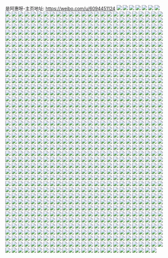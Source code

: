 是阿惠呀-主页地址: https://weibo.com/u/6094451124 
![](https://wx4.sinaimg.cn/mw2000/006ErH8Mly1h90sid3njmj30s00xvgol.jpg) 
![](https://wx4.sinaimg.cn/mw2000/006ErH8Mly1h8v1nhrz66j30wi0b00tw.jpg) 
![](https://wx4.sinaimg.cn/mw2000/006ErH8Mly1h8hu3t6ospj30fs0rewgj.jpg) 
![](https://wx4.sinaimg.cn/mw2000/006ErH8Mly1h87vi0ezu7j30u01sx4qp.jpg) 
![](https://wx4.sinaimg.cn/mw2000/006ErH8Mly1h7np7y2vr8j30u0140ajx.jpg) 
![](https://wx4.sinaimg.cn/mw2000/006ErH8Mly1h7np7ykeovj30u0140dp3.jpg) 
![](https://wx4.sinaimg.cn/mw2000/006ErH8Mly1h7fdugvblkj30kw2bikj8.jpg) 
![](https://wx4.sinaimg.cn/mw2000/006ErH8Mly1h7fdx5x0aqj30kw2biaf1.jpg) 
![](https://wx4.sinaimg.cn/mw2000/006ErH8Mly1h7fdufgugzj30kw2biax2.jpg) 
![](https://wx4.sinaimg.cn/mw2000/006ErH8Mly1h7fdujam7hj30kw2bkgqh.jpg) 
![](https://wx4.sinaimg.cn/mw2000/006ErH8Mly1h7fdujqsbhj30kw2bitd6.jpg) 
![](https://wx4.sinaimg.cn/mw2000/006ErH8Mly1h7fdukm1qnj30kw3v61kx.jpg) 
![](https://wx4.sinaimg.cn/mw2000/006ErH8Mly1h7fduitys8j30kw2bitug.jpg) 
![](https://wx4.sinaimg.cn/mw2000/006ErH8Mly1h7fduevqlnj30kw2bi7wh.jpg) 
![](https://wx4.sinaimg.cn/mw2000/006ErH8Mly1h7fduhvuxsj30kw2bkahe.jpg) 
![](https://wx4.sinaimg.cn/mw2000/006ErH8Mly1h77if8pwd6j30kw1b0ag5.jpg) 
![](https://wx4.sinaimg.cn/mw2000/006ErH8Mly1h77if95z41j30u01400uk.jpg) 
![](https://wx4.sinaimg.cn/mw2000/006ErH8Mly1h6z1hn370wj30vz16mwhz.jpg) 
![](https://wx4.sinaimg.cn/mw2000/006ErH8Mly1h6z1hp1xidj32c0340kjm.jpg) 
![](https://wx4.sinaimg.cn/mw2000/006ErH8Mly1h6z1hmqe3qj30wi0drt9v.jpg) 
![](https://wx4.sinaimg.cn/mw2000/006ErH8Mly1h6yobeo9koj30kw0vv75i.jpg) 
![](https://wx4.sinaimg.cn/mw2000/006ErH8Mly1h6yobe60kqj30wi1yce55.jpg) 
![](https://wx4.sinaimg.cn/mw2000/006ErH8Mly1h6tlxwecrxj32c0340npf.jpg) 
![](https://wx4.sinaimg.cn/mw2000/006ErH8Mly1h6tlxokiu7j32c0340x6q.jpg) 
![](https://wx4.sinaimg.cn/mw2000/006ErH8Mly1h6tlxsunduj32c0340x6r.jpg) 
![](https://wx4.sinaimg.cn/mw2000/006ErH8Mly1h6tlxn8aqfj324w2wdu0y.jpg) 
![](https://wx4.sinaimg.cn/mw2000/006ErH8Mly1h6tlxif6gjj30kw1jodj5.jpg) 
![](https://wx4.sinaimg.cn/mw2000/006ErH8Mly1h6tlxkm08vj328d30a4c0.jpg) 
![](https://wx4.sinaimg.cn/mw2000/006ErH8Mly1h6tlxqsu77j32c0340qv7.jpg) 
![](https://wx4.sinaimg.cn/mw2000/006ErH8Mly1h6tlxhysvnj32c03407li.jpg) 
![](https://wx4.sinaimg.cn/mw2000/006ErH8Mly1h6tlxuq8lhj32c03407wj.jpg) 
![](https://wx4.sinaimg.cn/mw2000/006ErH8Mly1h6q0dl41kxj30u0140mze.jpg) 
![](https://wx4.sinaimg.cn/mw2000/006ErH8Mly1h6q0dk4shrj30oo0wwdn2.jpg) 
![](https://wx4.sinaimg.cn/mw2000/006ErH8Mly1h6q0dm1xzqj30u0140109.jpg) 
![](https://wx4.sinaimg.cn/mw2000/006ErH8Mly1h6q0dn56fwj30u0140thz.jpg) 
![](https://wx4.sinaimg.cn/mw2000/006ErH8Mly1h6q0dokdfej30kw1qoagy.jpg) 
![](https://wx4.sinaimg.cn/mw2000/006ErH8Mly1h6q0dq8s32j30u0140ajr.jpg) 
![](https://wx4.sinaimg.cn/mw2000/006ErH8Mly1h6q0dr1svvj30u0140tfi.jpg) 
![](https://wx4.sinaimg.cn/mw2000/006ErH8Mly1h6q0ds933xj30u0140als.jpg) 
![](https://wx4.sinaimg.cn/mw2000/006ErH8Mly1h6q0dt3ty0j30u0140jy2.jpg) 
![](https://wx4.sinaimg.cn/mw2000/006ErH8Mly1h6a0sdvytvj30kw1awdrf.jpg) 
![](https://wx4.sinaimg.cn/mw2000/006ErH8Mly1h6a0segagxj30u01404et.jpg) 
![](https://wx4.sinaimg.cn/mw2000/006ErH8Mly1h6a0sesyeoj30qx0zwwnk.jpg) 
![](https://wx4.sinaimg.cn/mw2000/006ErH8Mly1h6a0yr8p6fj32c0340b2a.jpg) 
![](https://wx4.sinaimg.cn/mw2000/006ErH8Mly1h644ne65rpj30kw2bihdt.jpg) 
![](https://wx4.sinaimg.cn/mw2000/006ErH8Mly1h644ni67qgj30kw2bihdt.jpg) 
![](https://wx4.sinaimg.cn/mw2000/006ErH8Mly1h644nnfglaj30kw2bi12s.jpg) 
![](https://wx4.sinaimg.cn/mw2000/006ErH8Mly1h644np0rufj30kw2bi1kx.jpg) 
![](https://wx4.sinaimg.cn/mw2000/006ErH8Mly1h644ntlowyj30kw2binpd.jpg) 
![](https://wx4.sinaimg.cn/mw2000/006ErH8Mly1h644nlcxtbj30kw2bi4qp.jpg) 
![](https://wx4.sinaimg.cn/mw2000/006ErH8Mly1h644tnvl05j30kw2bib29.jpg) 
![](https://wx4.sinaimg.cn/mw2000/006ErH8Mly1h644nvkc2nj30kw2bie81.jpg) 
![](https://wx4.sinaimg.cn/mw2000/006ErH8Mly1h644nwtfimj30kw2eck99.jpg) 
![](https://wx4.sinaimg.cn/mw2000/006ErH8Mly1h62z58lqhgj30u0140wkm.jpg) 
![](https://wx4.sinaimg.cn/mw2000/006ErH8Mly1h62z5857dmj30u0140q4n.jpg) 
![](https://wx4.sinaimg.cn/mw2000/006ErH8Mly1h62z57npdbj30u01400yr.jpg) 
![](https://wx4.sinaimg.cn/mw2000/006ErH8Mly1h62z592ylpj30u0140113.jpg) 
![](https://wx4.sinaimg.cn/mw2000/006ErH8Mly1h62z577xt9j30u0140dj0.jpg) 
![](https://wx4.sinaimg.cn/mw2000/006ErH8Mly1h62z59ml7hj30u0140do0.jpg) 
![](https://wx4.sinaimg.cn/mw2000/006ErH8Mly1h62z5bb78wj30u0140106.jpg) 
![](https://wx4.sinaimg.cn/mw2000/006ErH8Mly1h62z5acg4oj30u0140jyv.jpg) 
![](https://wx4.sinaimg.cn/mw2000/006ErH8Mly1h62z5c5cv5j30u0140n73.jpg) 
![](https://wx4.sinaimg.cn/mw2000/006ErH8Mly1h5yaxt7zvoj30kw0z6aas.jpg) 
![](https://wx4.sinaimg.cn/mw2000/006ErH8Mly1h5yaxsui1yj30kw0z6qaf.jpg) 
![](https://wx4.sinaimg.cn/mw2000/006ErH8Mly1h5yao9x4mtj30ko0rkgs5.jpg) 
![](https://wx4.sinaimg.cn/mw2000/006ErH8Mly1h5xtkb34rhj30wi06caas.jpg) 
![](https://wx4.sinaimg.cn/mw2000/006ErH8Mly1h5s1lowmbqj327y1nju0x.jpg) 
![](https://wx4.sinaimg.cn/mw2000/006ErH8Mly1h5mpsdo2d9j32c03401ky.jpg) 
![](https://wx4.sinaimg.cn/mw2000/006ErH8Mly1h5mpse2jfwj314n1i7avy.jpg) 
![](https://wx4.sinaimg.cn/mw2000/006ErH8Mly1h5mpseujxbj32c03407wi.jpg) 
![](https://wx4.sinaimg.cn/mw2000/006ErH8Mly1h5mpsg1k1zj32c0340npd.jpg) 
![](https://wx4.sinaimg.cn/mw2000/006ErH8Mly1h5mpsgytjtj30kw3v7b29.jpg) 
![](https://wx4.sinaimg.cn/mw2000/006ErH8Mly1h5mpshp0tjj32c0340kjl.jpg) 
![](https://wx4.sinaimg.cn/mw2000/006ErH8Mly1h5mpsi5pasj312z1fznil.jpg) 
![](https://wx4.sinaimg.cn/mw2000/006ErH8Mly1h5mpsj2zkwj32c0340x6q.jpg) 
![](https://wx4.sinaimg.cn/mw2000/006ErH8Mly1h5mpsct00rj310p1cx1fc.jpg) 
![](https://wx4.sinaimg.cn/mw2000/006ErH8Mly1h5678xqx0yj32c0340kjm.jpg) 
![](https://wx4.sinaimg.cn/mw2000/006ErH8Mly1h56798vo69j32c0340qv6.jpg) 
![](https://wx4.sinaimg.cn/mw2000/006ErH8Mly1h567955248j32c0340npe.jpg) 
![](https://wx4.sinaimg.cn/mw2000/006ErH8Mly1h56793qpg8j32c0340hdu.jpg) 
![](https://wx4.sinaimg.cn/mw2000/006ErH8Mly1h56796nesrj32c03404qq.jpg) 
![](https://wx4.sinaimg.cn/mw2000/006ErH8Mly1h5679byjudj32c0340kjm.jpg) 
![](https://wx4.sinaimg.cn/mw2000/006ErH8Mly1h567920xl3j32c0340b29.jpg) 
![](https://wx4.sinaimg.cn/mw2000/006ErH8Mly1h5678yv5ysj32c03404qq.jpg) 
![](https://wx4.sinaimg.cn/mw2000/006ErH8Mly1h56790oldvj32c03407wi.jpg) 
![](https://wx4.sinaimg.cn/mw2000/006ErH8Mly1h52ujf6n9vj30wi1yc4gf.jpg) 
![](https://wx4.sinaimg.cn/mw2000/006ErH8Mly1h52ug645egj30wi1yc1ad.jpg) 
![](https://wx4.sinaimg.cn/mw2000/006ErH8Mly1h4v1q8prmyj32801o0b29.jpg) 
![](https://wx4.sinaimg.cn/mw2000/006ErH8Mly1h4v1xgr0bcj30zk0k0ti3.jpg) 
![](https://wx4.sinaimg.cn/mw2000/006ErH8Mly1h4ou4u764nj30u0140dk4.jpg) 
![](https://wx4.sinaimg.cn/mw2000/006ErH8Mly1h4je62u8bbj32c0340qv5.jpg) 
![](https://wx4.sinaimg.cn/mw2000/006ErH8Mly1h4g0lejkrcj30u014019b.jpg) 
![](https://wx4.sinaimg.cn/mw2000/006ErH8Mly1h4g077sf3wj32802yob2b.jpg) 
![](https://wx4.sinaimg.cn/mw2000/006ErH8Mly1h4g074fgmfj31401hc7nw.jpg) 
![](https://wx4.sinaimg.cn/mw2000/006ErH8Mly1h47ygedgz3j32802yohdv.jpg) 
![](https://wx4.sinaimg.cn/mw2000/006ErH8Mly1h47ygilacrj32bc334qv7.jpg) 
![](https://wx4.sinaimg.cn/mw2000/006ErH8Mly1h47ygfqgvpj32802yonpd.jpg) 
![](https://wx4.sinaimg.cn/mw2000/006ErH8Mly1h47yggz9x9j32802yohdu.jpg) 
![](https://wx4.sinaimg.cn/mw2000/006ErH8Mly1h3hxwp82eqj31o0280npd.jpg) 
![](https://wx4.sinaimg.cn/mw2000/006ErH8Mly1h3hxwpuq63j30kw13jq95.jpg) 
![](https://wx4.sinaimg.cn/mw2000/006ErH8Mly1h3dufjyz5lj32b932r4qq.jpg) 
![](https://wx4.sinaimg.cn/mw2000/006ErH8Mly1h3duf5w5k9j313s1h0k85.jpg) 
![](https://wx4.sinaimg.cn/mw2000/006ErH8Mly1h3dufhv1btj31vu2ih7wi.jpg) 
![](https://wx4.sinaimg.cn/mw2000/006ErH8Mly1h3dufb1lmuj329332qkjn.jpg) 
![](https://wx4.sinaimg.cn/mw2000/006ErH8Mly1h3duf6a3cpj30ue14jakb.jpg) 
![](https://wx4.sinaimg.cn/mw2000/006ErH8Mly1h3dufd21r6j32at32l4qq.jpg) 
![](https://wx4.sinaimg.cn/mw2000/006ErH8Mly1h3duf86uafj32am32m7wj.jpg) 
![](https://wx4.sinaimg.cn/mw2000/006ErH8Mly1h3dufisngjj31es1vz4qp.jpg) 
![](https://wx4.sinaimg.cn/mw2000/006ErH8Mly1h3duffop6sj329f326x6q.jpg) 
![](https://wx4.sinaimg.cn/mw2000/006ErH8Mly1h35q0e8x52j32bc334b2b.jpg) 
![](https://wx4.sinaimg.cn/mw2000/006ErH8Mly1h35q04jr86j31401hcan9.jpg) 
![](https://wx4.sinaimg.cn/mw2000/006ErH8Mly1h35q06dh8zj32bc334npe.jpg) 
![](https://wx4.sinaimg.cn/mw2000/006ErH8Mly1h35q07750nj31gx1ykqv5.jpg) 
![](https://wx4.sinaimg.cn/mw2000/006ErH8Mly1h2whcf15raj326m2wukjm.jpg) 
![](https://wx4.sinaimg.cn/mw2000/006ErH8Mly1h2whc9ohpxj31vr2ice82.jpg) 
![](https://wx4.sinaimg.cn/mw2000/006ErH8Mly1h2whcd8uy8j324u2uhkjn.jpg) 
![](https://wx4.sinaimg.cn/mw2000/006ErH8Mly1h2whcopuc0j32c0340hdz.jpg) 
![](https://wx4.sinaimg.cn/mw2000/006ErH8Mly1h2whce4qrtj317u1mgqn3.jpg) 
![](https://wx4.sinaimg.cn/mw2000/006ErH8Mly1h2whci7ix4j32c03404qt.jpg) 
![](https://wx4.sinaimg.cn/mw2000/006ErH8Mly1h2whcblypmj326m2wukjo.jpg) 
![](https://wx4.sinaimg.cn/mw2000/006ErH8Mly1h2whcm2hs3j32c03407wl.jpg) 
![](https://wx4.sinaimg.cn/mw2000/006ErH8Mly1h2whcg4mjnj31jd21tnpd.jpg) 
![](https://wx4.sinaimg.cn/mw2000/006ErH8Mly1h2qp0kanr9j31o0280npd.jpg) 
![](https://wx4.sinaimg.cn/mw2000/006ErH8Mly1h2qp0pekwij32c0340hdv.jpg) 
![](https://wx4.sinaimg.cn/mw2000/006ErH8Mly1h2qp0lkczvj31o0280kjl.jpg) 
![](https://wx4.sinaimg.cn/mw2000/006ErH8Mly1h2qp0xyle3j32c0340npe.jpg) 
![](https://wx4.sinaimg.cn/mw2000/006ErH8Mly1h2qp0wir8ej32c0340qv9.jpg) 
![](https://wx4.sinaimg.cn/mw2000/006ErH8Mly1h2qp0rzaebj32c0340b2c.jpg) 
![](https://wx4.sinaimg.cn/mw2000/006ErH8Mly1h2qp0nakbjj31o0280kjl.jpg) 
![](https://wx4.sinaimg.cn/mw2000/006ErH8Mly1h2qp0tt72rj32c0340e83.jpg) 
![](https://wx4.sinaimg.cn/mw2000/006ErH8Mly1h2qp0ic96kj31o0280kjl.jpg) 
![](https://wx4.sinaimg.cn/mw2000/006ErH8Mly1h2imwtrmoqj3140140wnt.jpg) 
![](https://wx4.sinaimg.cn/mw2000/006ErH8Mly1h2imx42sxej32bc334kjp.jpg) 
![](https://wx4.sinaimg.cn/mw2000/006ErH8Mly1h2imx19gkwj31gc1xsb2a.jpg) 
![](https://wx4.sinaimg.cn/mw2000/006ErH8Mly1h2imwya610j32bc334b2c.jpg) 
![](https://wx4.sinaimg.cn/mw2000/006ErH8Mly1h2imx07qyij32bc334b2c.jpg) 
![](https://wx4.sinaimg.cn/mw2000/006ErH8Mly1h2imwtcufaj31uq2gz1ky.jpg) 
![](https://wx4.sinaimg.cn/mw2000/006ErH8Mly1h2imwvw7irj320t2p3b2a.jpg) 
![](https://wx4.sinaimg.cn/mw2000/006ErH8Mly1h2imwusqvtj32bc334kjl.jpg) 
![](https://wx4.sinaimg.cn/mw2000/006ErH8Mly1h2imwu2ziyj31401hck0z.jpg) 
![](https://wx4.sinaimg.cn/mw2000/006ErH8Mly1h23kr4xm97j32bc3344qu.jpg) 
![](https://wx4.sinaimg.cn/mw2000/006ErH8Mly1h23kr23lqbj32bc334b2b.jpg) 
![](https://wx4.sinaimg.cn/mw2000/006ErH8Mly1h23kr0f544j32bc334b2a.jpg) 
![](https://wx4.sinaimg.cn/mw2000/006ErH8Mly1h23krfwwe6j31ke237u0y.jpg) 
![](https://wx4.sinaimg.cn/mw2000/006ErH8Mly1h23krbir7zj32252qvx6s.jpg) 
![](https://wx4.sinaimg.cn/mw2000/006ErH8Mly1h23kqz0u2ej324e2tv4qt.jpg) 
![](https://wx4.sinaimg.cn/mw2000/006ErH8Mly1h23krdzwqlj32bc3341l2.jpg) 
![](https://wx4.sinaimg.cn/mw2000/006ErH8Mly1h23kr9d4ljj32bc3347wj.jpg) 
![](https://wx4.sinaimg.cn/mw2000/006ErH8Mly1h23kr7aw02j31w42it7wl.jpg) 
![](https://wx4.sinaimg.cn/mw2000/006ErH8Mly1h1yvgznnewj30kw0ngdkl.jpg) 
![](https://wx4.sinaimg.cn/mw2000/006ErH8Mly1h1yvh0e6uvj30kw0ngaf0.jpg) 
![](https://wx4.sinaimg.cn/mw2000/006ErH8Mly1h1whgnx3caj31sc2ds7wi.jpg) 
![](https://wx4.sinaimg.cn/mw2000/006ErH8Mly1h1whietnjtj32c0340hdu.jpg) 
![](https://wx4.sinaimg.cn/mw2000/006ErH8Mly1h1whglj5odj31sc2ds7wi.jpg) 
![](https://wx4.sinaimg.cn/mw2000/006ErH8Mly1h1whihy3fhj32c0340qv7.jpg) 
![](https://wx4.sinaimg.cn/mw2000/006ErH8Mly1h1whim88nkj32bc3344qp.jpg) 
![](https://wx4.sinaimg.cn/mw2000/006ErH8Mly1h1whir1v8qj32c0340kjs.jpg) 
![](https://wx4.sinaimg.cn/mw2000/006ErH8Mly1h1whikckk6j32c0340kjm.jpg) 
![](https://wx4.sinaimg.cn/mw2000/006ErH8Mly1h1whit29rrj32c0340e83.jpg) 
![](https://wx4.sinaimg.cn/mw2000/006ErH8Mly1h1rvu34yuwj30rp0g375k.jpg) 
![](https://wx4.sinaimg.cn/mw2000/006ErH8Mly1h1iteffqabj325t2vrnpf.jpg) 
![](https://wx4.sinaimg.cn/mw2000/006ErH8Mly1h1itdvqoqcj32682wb4qp.jpg) 
![](https://wx4.sinaimg.cn/mw2000/006ErH8Mly1h1ite1cwcvj32c0340npf.jpg) 
![](https://wx4.sinaimg.cn/mw2000/006ErH8Mly1h1itdt6teyj31sc2dsb29.jpg) 
![](https://wx4.sinaimg.cn/mw2000/006ErH8Mly1h1itdp61pkj31kw16o4qp.jpg) 
![](https://wx4.sinaimg.cn/mw2000/006ErH8Mly1h1itdqvzhxj31sc2dse81.jpg) 
![](https://wx4.sinaimg.cn/mw2000/006ErH8Mly1h1ite5rio5j32bc334u0z.jpg) 
![](https://wx4.sinaimg.cn/mw2000/006ErH8Mly1h1itea81yzj32bc334kjn.jpg) 
![](https://wx4.sinaimg.cn/mw2000/006ErH8Mly1h1itdna75lj32bc334b2b.jpg) 
![](https://wx4.sinaimg.cn/mw2000/006ErH8Mly1h13rs65nxjj30u014047u.jpg) 
![](https://wx4.sinaimg.cn/mw2000/006ErH8Mly1h13rs7lsdmj30u0140al2.jpg) 
![](https://wx4.sinaimg.cn/mw2000/006ErH8Mly1h13rs56pasj30u0140tht.jpg) 
![](https://wx4.sinaimg.cn/mw2000/006ErH8Mly1h13rs9gsjjj30u0140nbw.jpg) 
![](https://wx4.sinaimg.cn/mw2000/006ErH8Mly1h13rscihzwj30u0140n9e.jpg) 
![](https://wx4.sinaimg.cn/mw2000/006ErH8Mly1h13rsawlv1j30u01407gr.jpg) 
![](https://wx4.sinaimg.cn/mw2000/006ErH8Mly1h13rs445xjj30u0140dqm.jpg) 
![](https://wx4.sinaimg.cn/mw2000/006ErH8Mly1h13rsdl7ofj30u0140ajg.jpg) 
![](https://wx4.sinaimg.cn/mw2000/006ErH8Mly1h13rseuhy1j30u014049g.jpg) 
![](https://wx4.sinaimg.cn/mw2000/006ErH8Mly1h0z51zxod0j30u0140n8j.jpg) 
![](https://wx4.sinaimg.cn/mw2000/006ErH8Mly1h0z51ygz9zj30u0140n4b.jpg) 
![](https://wx4.sinaimg.cn/mw2000/006ErH8Mly1h0z51x4rh7j30u0140k1f.jpg) 
![](https://wx4.sinaimg.cn/mw2000/006ErH8Mly1h0z52490n4j30u0140n8w.jpg) 
![](https://wx4.sinaimg.cn/mw2000/006ErH8Mly1h0z5219lfbj30u01404c2.jpg) 
![](https://wx4.sinaimg.cn/mw2000/006ErH8Mly1h0z522n72lj30u01407hw.jpg) 
![](https://wx4.sinaimg.cn/mw2000/006ErH8Mly1h0z51vwsftj30u0140jzb.jpg) 
![](https://wx4.sinaimg.cn/mw2000/006ErH8Mly1h0z52598rsj30u0140aeu.jpg) 
![](https://wx4.sinaimg.cn/mw2000/006ErH8Mly1h0z526daksj30u0140agc.jpg) 
![](https://wx4.sinaimg.cn/mw2000/006ErH8Mly1h0wuazbhujj30u01407g6.jpg) 
![](https://wx4.sinaimg.cn/mw2000/006ErH8Mly1h0wub0xlzsj30u01404ew.jpg) 
![](https://wx4.sinaimg.cn/mw2000/006ErH8Mly1h0wuazpfooj30u0140tj3.jpg) 
![](https://wx4.sinaimg.cn/mw2000/006ErH8Mly1h0wuayt0jjj30u014042z.jpg) 
![](https://wx4.sinaimg.cn/mw2000/006ErH8Mly1h0wub18lawj30u0140wmt.jpg) 
![](https://wx4.sinaimg.cn/mw2000/006ErH8Mly1h0wub2mq0jj30u0140gpn.jpg) 
![](https://wx4.sinaimg.cn/mw2000/006ErH8Mly1h0wub2cj0lj30u0140gsj.jpg) 
![](https://wx4.sinaimg.cn/mw2000/006ErH8Mly1h0wub0689jj30u0140k17.jpg) 
![](https://wx4.sinaimg.cn/mw2000/006ErH8Mly1h0wub211byj30u01400z4.jpg) 
![](https://wx4.sinaimg.cn/mw2000/006ErH8Mly1h0njuzy1d3j30rg10l0ze.jpg) 
![](https://wx4.sinaimg.cn/mw2000/006ErH8Mly1h0njuu209aj30u0140n2w.jpg) 
![](https://wx4.sinaimg.cn/mw2000/006ErH8Mly1h0njutddtdj30u0140wn1.jpg) 
![](https://wx4.sinaimg.cn/mw2000/006ErH8Mly1h0njuuwve2j30u0140af9.jpg) 
![](https://wx4.sinaimg.cn/mw2000/006ErH8Mly1h0nk0zo0pej30gf0ds0ts.jpg) 
![](https://wx4.sinaimg.cn/mw2000/006ErH8Mly1h0njus5ugwj30u0140dlf.jpg) 
![](https://wx4.sinaimg.cn/mw2000/006ErH8Mly1h0njuwuemkj30u0140ahm.jpg) 
![](https://wx4.sinaimg.cn/mw2000/006ErH8Mly1h0njuvn2svj30u0140wl8.jpg) 
![](https://wx4.sinaimg.cn/mw2000/006ErH8Mly1h0njuxvih3j30u0140qbv.jpg) 
![](https://wx4.sinaimg.cn/mw2000/006ErH8Mly1h0fg9nflg7j31o0280njg.jpg) 
![](https://wx4.sinaimg.cn/mw2000/006ErH8Mly1h02rxxcgi7j30kw0rfahe.jpg) 
![](https://wx4.sinaimg.cn/mw2000/006ErH8Mly1gzszlubbf5j30kw1b04a4.jpg) 
![](https://wx4.sinaimg.cn/mw2000/006ErH8Mly1gzmp0s29ytj30th0k0djw.jpg) 
![](https://wx4.sinaimg.cn/mw2000/006ErH8Mly1gzhzc23hpkj32bb3327wk.jpg) 
![](https://wx4.sinaimg.cn/mw2000/006ErH8Mly1gzddxp3ni1j31400u0juz.jpg) 
![](https://wx4.sinaimg.cn/mw2000/006ErH8Mly1gz1rravneqj32bc334u11.jpg) 
![](https://wx4.sinaimg.cn/mw2000/006ErH8Mly1gz1rr7pxurj30kw114k0h.jpg) 
![](https://wx4.sinaimg.cn/mw2000/006ErH8Mly1gz1rzil26pj30kw1eeakh.jpg) 
![](https://wx4.sinaimg.cn/mw2000/006ErH8Mly1gz0mz2f5gsj30q20yrasm.jpg) 
![](https://wx4.sinaimg.cn/mw2000/006ErH8Mly1gz0mz1l6fhj31iw217quo.jpg) 
![](https://wx4.sinaimg.cn/mw2000/006ErH8Mly1gz0mzd6clvj31i920c7wh.jpg) 
![](https://wx4.sinaimg.cn/mw2000/006ErH8Mly1gz0mz4asjjj30wk17ek2k.jpg) 
![](https://wx4.sinaimg.cn/mw2000/006ErH8Mly1gz0mz5gqwrj32c03404qq.jpg) 
![](https://wx4.sinaimg.cn/mw2000/006ErH8Mly1gz0mz76ss3j32c0340kjm.jpg) 
![](https://wx4.sinaimg.cn/mw2000/006ErH8Mly1gz0mz3kr4ej32c0340hdu.jpg) 
![](https://wx4.sinaimg.cn/mw2000/006ErH8Mly1gz0mzc3il7j32c0340x6q.jpg) 
![](https://wx4.sinaimg.cn/mw2000/006ErH8Mly1gz0mz8iuayj316n1kwqnj.jpg) 
![](https://wx4.sinaimg.cn/mw2000/006ErH8Mly1gysgz639ifj30kw0vcwlr.jpg) 
![](https://wx4.sinaimg.cn/mw2000/006ErH8Mly1gyptskgq3mj30wi1ych7h.jpg) 
![](https://wx4.sinaimg.cn/mw2000/006ErH8Mly1gyojb7gdx8j31hc0u0qcb.jpg) 
![](https://wx4.sinaimg.cn/mw2000/006ErH8Mly1gyojb7upozj30wi10qte8.jpg) 
![](https://wx4.sinaimg.cn/mw2000/006ErH8Mly1gygzojv72ej3340340x6q.jpg) 
![](https://wx4.sinaimg.cn/mw2000/006ErH8Mly1gygzox4qz6j31o02801l0.jpg) 
![](https://wx4.sinaimg.cn/mw2000/006ErH8Mly1gygzp12muwj32c0341qv7.jpg) 
![](https://wx4.sinaimg.cn/mw2000/006ErH8Mly1gygzoqwep0j32c02c0x6r.jpg) 
![](https://wx4.sinaimg.cn/mw2000/006ErH8Mly1gygzougvrtj31od2c0e82.jpg) 
![](https://wx4.sinaimg.cn/mw2000/006ErH8Mly1gygzot1idwj31r12c0u0y.jpg) 
![](https://wx4.sinaimg.cn/mw2000/006ErH8Mly1gygzoo2e2yj30so128wyx.jpg) 
![](https://wx4.sinaimg.cn/mw2000/006ErH8Mly1gygzon3tljj30u00u0k9o.jpg) 
![](https://wx4.sinaimg.cn/mw2000/006ErH8Mly1gygzqys2zdj33403407wk.jpg) 
![](https://wx4.sinaimg.cn/mw2000/006ErH8Mly1gy6oteciduj33402c0qv9.jpg) 
![](https://wx4.sinaimg.cn/mw2000/006ErH8Mly1gy6otgttymj32c0340qv6.jpg) 
![](https://wx4.sinaimg.cn/mw2000/006ErH8Mly1gxyil8zfk9j30wg0a6wet.jpg) 
![](https://wx4.sinaimg.cn/mw2000/006ErH8Mly1gxxha2w8rbj30kw1kbakl.jpg) 
![](https://wx4.sinaimg.cn/mw2000/006ErH8Mly1gxxha1ykqfj30kw1a00xr.jpg) 
![](https://wx4.sinaimg.cn/mw2000/006ErH8Mly1gxxha2by3qj30kw17iasf.jpg) 
![](https://wx4.sinaimg.cn/mw2000/006ErH8Mly1gxxha2ny5tj30kw28e42w.jpg) 
![](https://wx4.sinaimg.cn/mw2000/006ErH8Mly1gxtumqlo7jj30u00u048f.jpg) 
![](https://wx4.sinaimg.cn/mw2000/006ErH8Mly1gxtumq8222j31b41b47t0.jpg) 
![](https://wx4.sinaimg.cn/mw2000/006ErH8Mly1gxrhuflv3uj31kb233e82.jpg) 
![](https://wx4.sinaimg.cn/mw2000/006ErH8Mly1gxrhugvxsxj31vu2igx6q.jpg) 
![](https://wx4.sinaimg.cn/mw2000/006ErH8Mly1gxrhvsu62vj32c0340x6t.jpg) 
![](https://wx4.sinaimg.cn/mw2000/006ErH8Mly1gxo0ire4ewj31n826zhdv.jpg) 
![](https://wx4.sinaimg.cn/mw2000/006ErH8Mly1gxo0iodwlvj31y32lgnpg.jpg) 
![](https://wx4.sinaimg.cn/mw2000/006ErH8Mly1gxbbefzo1cj32c0340npj.jpg) 
![](https://wx4.sinaimg.cn/mw2000/006ErH8Mly1gxbbeikpfoj32c0340qv7.jpg) 
![](https://wx4.sinaimg.cn/mw2000/006ErH8Mly1gxbbe9g60fj30kw2bi1d9.jpg) 
![](https://wx4.sinaimg.cn/mw2000/006ErH8Mly1gxbbe7qyauj30kw2bgavy.jpg) 
![](https://wx4.sinaimg.cn/mw2000/006ErH8Mly1gxbbehcj48j32c03401l1.jpg) 
![](https://wx4.sinaimg.cn/mw2000/006ErH8Mly1gxbbea5kdaj30kw2bi4qp.jpg) 
![](https://wx4.sinaimg.cn/mw2000/006ErH8Mly1gxbbe87ykxj30kw2biatu.jpg) 
![](https://wx4.sinaimg.cn/mw2000/006ErH8Mly1gxbbe8yguej30kw2bi1kx.jpg) 
![](https://wx4.sinaimg.cn/mw2000/006ErH8Mly1gxbbeb1hwhj32c03401kx.jpg) 
![](https://wx4.sinaimg.cn/mw2000/006ErH8Mly1gxa9gc15i6j30wi0hw0xl.jpg) 
![](https://wx4.sinaimg.cn/mw2000/006ErH8Mly1gx7uujh4zcj31yx2mlu0y.jpg) 
![](https://wx4.sinaimg.cn/mw2000/006ErH8Mly1gx7v8kyhgjj32801o0hdt.jpg) 
![](https://wx4.sinaimg.cn/mw2000/006ErH8Mly1gx7v8khe6cj32c02c07wi.jpg) 
![](https://wx4.sinaimg.cn/mw2000/006ErH8Mly1gx7uutu62kj335s2dcnph.jpg) 
![](https://wx4.sinaimg.cn/mw2000/006ErH8Mly1gx7uup1nwaj31kw1kwkjl.jpg) 
![](https://wx4.sinaimg.cn/mw2000/006ErH8Mly1gx7uuv5fxpj30wi17ae81.jpg) 
![](https://wx4.sinaimg.cn/mw2000/006ErH8Mly1gx7uuywinej335s33wnpg.jpg) 
![](https://wx4.sinaimg.cn/mw2000/006ErH8Mly1gx7uuod74rj33403404qr.jpg) 
![](https://wx4.sinaimg.cn/mw2000/006ErH8Mly1gx7uun01n6j31wu1wub2b.jpg) 
![](https://wx4.sinaimg.cn/mw2000/006ErH8Mly1gx2vevfi69j32c02c0kjm.jpg) 
![](https://wx4.sinaimg.cn/mw2000/006ErH8Mly1gx2vf0esr2j32c02c0b2a.jpg) 
![](https://wx4.sinaimg.cn/mw2000/006ErH8Mly1gx2verwv22j32c02c0qv5.jpg) 
![](https://wx4.sinaimg.cn/mw2000/006ErH8Mly1gx2veydv63j32c02c0b2a.jpg) 
![](https://wx4.sinaimg.cn/mw2000/006ErH8Mly1gx2vez3httj32c02c07wh.jpg) 
![](https://wx4.sinaimg.cn/mw2000/006ErH8Mly1gx2vewnpo7j32c02c07wi.jpg) 
![](https://wx4.sinaimg.cn/mw2000/006ErH8Mly1gx2vetoqk6j32c02c0b29.jpg) 
![](https://wx4.sinaimg.cn/mw2000/006ErH8Mly1gx2vesw5c2j32c02c04qq.jpg) 
![](https://wx4.sinaimg.cn/mw2000/006ErH8Mly1gx2vezibnsj30sc125qjd.jpg) 
![](https://wx4.sinaimg.cn/mw2000/006ErH8Mly1gwtu9t0pjxj30kw1qoapm.jpg) 
![](https://wx4.sinaimg.cn/mw2000/006ErH8Mly1gwtu9wpnxsj32c0340qv6.jpg) 
![](https://wx4.sinaimg.cn/mw2000/006ErH8Mly1gwtu9rk0dbj30kw1qoavc.jpg) 
![](https://wx4.sinaimg.cn/mw2000/006ErH8Mly1gwtudtao27j30kw1qo7nr.jpg) 
![](https://wx4.sinaimg.cn/mw2000/006ErH8Mly1gwtu9v2k19j32c02c0hdu.jpg) 
![](https://wx4.sinaimg.cn/mw2000/006ErH8Mly1gwtu9tuhhzj30kw1qodzx.jpg) 
![](https://wx4.sinaimg.cn/mw2000/006ErH8Mly1gwtu9tfpk6j30kw1xmwwv.jpg) 
![](https://wx4.sinaimg.cn/mw2000/006ErH8Mly1gwtuc8dtxpj30kw1qots7.jpg) 
![](https://wx4.sinaimg.cn/mw2000/006ErH8Mly1gwtu9s5515j30kw1qob1v.jpg) 
![](https://wx4.sinaimg.cn/mw2000/006ErH8Mly1gwqlr5mnzpj30he0xdac8.jpg) 
![](https://wx4.sinaimg.cn/mw2000/006ErH8Mly1gwf0ihyxpgj32c0340b2a.jpg) 
![](https://wx4.sinaimg.cn/mw2000/006ErH8Mly1gwf0ij8gr9j32c0340qv6.jpg) 
![](https://wx4.sinaimg.cn/mw2000/006ErH8Mly1gwf0ilhpmaj32c0340x6r.jpg) 
![](https://wx4.sinaimg.cn/mw2000/006ErH8Mly1gwf0igoz5xj32c0340b2a.jpg) 
![](https://wx4.sinaimg.cn/mw2000/006ErH8Mly1gwf0imxc17j32c03404qq.jpg) 
![](https://wx4.sinaimg.cn/mw2000/006ErH8Mly1gwf0iowg9nj32c0340u0x.jpg) 
![](https://wx4.sinaimg.cn/mw2000/006ErH8Mly1gwf0iqdq9uj32c03401kz.jpg) 
![](https://wx4.sinaimg.cn/mw2000/006ErH8Mly1gwf0ireuyrj32c0340kjl.jpg) 
![](https://wx4.sinaimg.cn/mw2000/006ErH8Mly1gwf0itpw7vj32c03407wj.jpg) 
![](https://wx4.sinaimg.cn/mw2000/006ErH8Mly1gwdqxw2cuwj30kw2biqpo.jpg) 
![](https://wx4.sinaimg.cn/mw2000/006ErH8Mly1gwdqxphhmoj30kw2bikdw.jpg) 
![](https://wx4.sinaimg.cn/mw2000/006ErH8Mly1gwdqxv0zttj30kw2biwye.jpg) 
![](https://wx4.sinaimg.cn/mw2000/006ErH8Mly1gwdqxsnyb8j30kw2bitn4.jpg) 
![](https://wx4.sinaimg.cn/mw2000/006ErH8Mly1gwdqxochwij30kw2d1an4.jpg) 
![](https://wx4.sinaimg.cn/mw2000/006ErH8Mly1gwdqxysbwdj329e2z0e82.jpg) 
![](https://wx4.sinaimg.cn/mw2000/006ErH8Mly1gwdqxrm6lzj30kw2bidvw.jpg) 
![](https://wx4.sinaimg.cn/mw2000/006ErH8Mly1gwdqxnn46ij30kw2btar5.jpg) 
![](https://wx4.sinaimg.cn/mw2000/006ErH8Mly1gwdqxu40znj30kw2bjts6.jpg) 
![](https://wx4.sinaimg.cn/mw2000/006ErH8Mly1gwdqxtaznzj30kw2biqi0.jpg) 
![](https://wx4.sinaimg.cn/mw2000/006ErH8Mly1gw6vq8enszj30kw2bkb29.jpg) 
![](https://wx4.sinaimg.cn/mw2000/006ErH8Mly1gw6vq6ew0tj30kw1gktd5.jpg) 
![](https://wx4.sinaimg.cn/mw2000/006ErH8Mly1gw6vq5ala6j30kw185gv0.jpg) 
![](https://wx4.sinaimg.cn/mw2000/006ErH8Mly1gw6vq94owxj30kw1qok6e.jpg) 
![](https://wx4.sinaimg.cn/mw2000/006ErH8Mly1gw6vq3v2rvj31hc1z47wh.jpg) 
![](https://wx4.sinaimg.cn/mw2000/006ErH8Mly1gw6vqec26nj32c0340kjo.jpg) 
![](https://wx4.sinaimg.cn/mw2000/006ErH8Mly1gw6vq6070rj30kw1qo1a5.jpg) 
![](https://wx4.sinaimg.cn/mw2000/006ErH8Mly1gw6vyjsoopj32c02c0b29.jpg) 
![](https://wx4.sinaimg.cn/mw2000/006ErH8Mly1gw6vqajyarj32io2iok4p.jpg) 
![](https://wx4.sinaimg.cn/mw2000/006ErH8Mly1gw3d2m3if1j32c02c0hdt.jpg) 
![](https://wx4.sinaimg.cn/mw2000/006ErH8Mly1gw3d2n5fo6j32c02c07wi.jpg) 
![](https://wx4.sinaimg.cn/mw2000/006ErH8Mly1gw158dgwupj32c02c0b2b.jpg) 
![](https://wx4.sinaimg.cn/mw2000/006ErH8Mly1gw1597fgwaj32c02c01l1.jpg) 
![](https://wx4.sinaimg.cn/mw2000/006ErH8Mly1gw158atczhj32c02c0e83.jpg) 
![](https://wx4.sinaimg.cn/mw2000/006ErH8Mly1gw1586cd7gj31z41hc7wh.jpg) 
![](https://wx4.sinaimg.cn/mw2000/006ErH8Mly1gw1586ywfjj31z41hce81.jpg) 
![](https://wx4.sinaimg.cn/mw2000/006ErH8Mly1gw1587l164j31hc1z47wh.jpg) 
![](https://wx4.sinaimg.cn/mw2000/006ErH8Mly1gw1588hv4zj32c02c0npd.jpg) 
![](https://wx4.sinaimg.cn/mw2000/006ErH8Mly1gw1589an70j32c02c0x6p.jpg) 
![](https://wx4.sinaimg.cn/mw2000/006ErH8Mly1gw158bxc4hj32c02c0hdu.jpg) 
![](https://wx4.sinaimg.cn/mw2000/006ErH8Mly1gvwjba57tpj30wj0m1gpw.jpg) 
![](https://wx4.sinaimg.cn/mw2000/006ErH8Mly1gvqqdbs8guj61bx1rxu0x02.jpg) 
![](https://wx4.sinaimg.cn/mw2000/006ErH8Mly1gvqqd7h4hrj62c02c0b2a02.jpg) 
![](https://wx4.sinaimg.cn/mw2000/006ErH8Mly1gvqqfv2plhj61bl1rh7uf02.jpg) 
![](https://wx4.sinaimg.cn/mw2000/006ErH8Mly1gvqqfig5epj61lz25fe7o02.jpg) 
![](https://wx4.sinaimg.cn/mw2000/006ErH8Mly1gvqqfbac0kj31mk29f1kx.jpg) 
![](https://wx4.sinaimg.cn/mw2000/006ErH8Mly1gvqqfgyq5lj62c03404qt02.jpg) 
![](https://wx4.sinaimg.cn/mw2000/006ErH8Mly1gvqqfn79dnj61r32c0ax802.jpg) 
![](https://wx4.sinaimg.cn/mw2000/006ErH8Mly1gvqqfl43zjj61fk1v7qsq02.jpg) 
![](https://wx4.sinaimg.cn/mw2000/006ErH8Mly1gvqqf95n7mj61hj1zex6002.jpg) 
![](https://wx4.sinaimg.cn/mw2000/006ErH8Mly1gvq8ikqa7bj62c02c0e8202.jpg) 
![](https://wx4.sinaimg.cn/mw2000/006ErH8Mly1gvq8ioicohj62c02c0x6q02.jpg) 
![](https://wx4.sinaimg.cn/mw2000/006ErH8Mly1gvq8ir62jej62c02c0x6q02.jpg) 
![](https://wx4.sinaimg.cn/mw2000/006ErH8Mly1gvq8in6kbaj62c02c07wi02.jpg) 
![](https://wx4.sinaimg.cn/mw2000/006ErH8Mly1gvq8ipzwy1j62c02c0qv602.jpg) 
![](https://wx4.sinaimg.cn/mw2000/006ErH8Mly1gvq8im49azj62bc334x6r02.jpg) 
![](https://wx4.sinaimg.cn/mw2000/006ErH8Mly1gvq8iu8h11j62c02c0u0y02.jpg) 
![](https://wx4.sinaimg.cn/mw2000/006ErH8Mly1gvq8isq57uj62c02c0kjm02.jpg) 
![](https://wx4.sinaimg.cn/mw2000/006ErH8Mly1gvq8n5v7cij62c02c0b2a02.jpg) 
![](https://wx4.sinaimg.cn/mw2000/006ErH8Mly1gvhj0frblcj61p327r7wh02.jpg) 
![](https://wx4.sinaimg.cn/mw2000/006ErH8Mly1gvhj0evpqmj62c0340e8102.jpg) 
![](https://wx4.sinaimg.cn/mw2000/006ErH8Mly1gvhj0gafmcj61o229a7rx02.jpg) 
![](https://wx4.sinaimg.cn/mw2000/006ErH8Mly1gvhj0gpehkj60t612xqbt02.jpg) 
![](https://wx4.sinaimg.cn/mw2000/006ErH8Mly1gvhj0hftpkj61491i57wh02.jpg) 
![](https://wx4.sinaimg.cn/mw2000/006ErH8Mly1gvhj0i5rkgj61an1q84qp02.jpg) 
![](https://wx4.sinaimg.cn/mw2000/006ErH8Mly1gvhj0j4kb5j31qw2bxhdt.jpg) 
![](https://wx4.sinaimg.cn/mw2000/006ErH8Mly1gvhj0k9c48j62c0340hdt02.jpg) 
![](https://wx4.sinaimg.cn/mw2000/006ErH8Mly1gvhj0lkmijj616n1kwkg402.jpg) 
![](https://wx4.sinaimg.cn/mw2000/006ErH8Mly1gvgy1nehe4j62c02c0qv502.jpg) 
![](https://wx4.sinaimg.cn/mw2000/006ErH8Mly1gvgy1p0bs9j62c02c0e8202.jpg) 
![](https://wx4.sinaimg.cn/mw2000/006ErH8Mly1gvgy1seb8lj62c02c0e8402.jpg) 
![](https://wx4.sinaimg.cn/mw2000/006ErH8Mly1gvgy1yig4tj61z41hcqv502.jpg) 
![](https://wx4.sinaimg.cn/mw2000/006ErH8Mly1gvgy1tuuwaj62c02c0npe02.jpg) 
![](https://wx4.sinaimg.cn/mw2000/006ErH8Mly1gvgy1uxb4fj62bb2bbhdt02.jpg) 
![](https://wx4.sinaimg.cn/mw2000/006ErH8Mly1gvgy1mhae3j61hc1hcb2902.jpg) 
![](https://wx4.sinaimg.cn/mw2000/006ErH8Mly1gvgy1qgaudj62c02c04qq02.jpg) 
![](https://wx4.sinaimg.cn/mw2000/006ErH8Mly1gvgy1xexxej62c02c04qq02.jpg) 
![](https://wx4.sinaimg.cn/mw2000/006ErH8Mly1gvafjhx3iuj62c02c0kjo02.jpg) 
![](https://wx4.sinaimg.cn/mw2000/006ErH8Mly1gvafjino7uj62c02c07wi02.jpg) 
![](https://wx4.sinaimg.cn/mw2000/006ErH8Mly1gvafjjzzu8j62c02c0npf02.jpg) 
![](https://wx4.sinaimg.cn/mw2000/006ErH8Mly1gvafjl306hj62c02c0npe02.jpg) 
![](https://wx4.sinaimg.cn/mw2000/006ErH8Mly1gvafjmt5cgj62c02c0b2a02.jpg) 
![](https://wx4.sinaimg.cn/mw2000/006ErH8Mly1gvafjnh78mj62c02c0b2a02.jpg) 
![](https://wx4.sinaimg.cn/mw2000/006ErH8Mly1gvafjo5zjpj62c02c0hdu02.jpg) 
![](https://wx4.sinaimg.cn/mw2000/006ErH8Mly1gvafjh8ivuj62c02c04qq02.jpg) 
![](https://wx4.sinaimg.cn/mw2000/006ErH8Mly1gvafjq2qtjj62c02c0u0y02.jpg) 
![](https://wx4.sinaimg.cn/mw2000/006ErH8Mly1gv3ht90iz1j60u0140dun02.jpg) 
![](https://wx4.sinaimg.cn/mw2000/006ErH8Mly1gv3hu4kmtbj60u014uqi302.jpg) 
![](https://wx4.sinaimg.cn/mw2000/006ErH8Mly1gv3hslg0jbj60u0140h0j02.jpg) 
![](https://wx4.sinaimg.cn/mw2000/006ErH8Mly1gv3hta3hcwj60b90f1tb302.jpg) 
![](https://wx4.sinaimg.cn/mw2000/006ErH8Mly1gv3hu281wcj60u0140nc402.jpg) 
![](https://wx4.sinaimg.cn/mw2000/006ErH8Mly1gv3ht9m02ij60dc0httco02.jpg) 
![](https://wx4.sinaimg.cn/mw2000/006ErH8Mly1gv3htzkmdtj60u0140aqi02.jpg) 
![](https://wx4.sinaimg.cn/mw2000/006ErH8Mly1gv3hsk2d60j60u014rto602.jpg) 
![](https://wx4.sinaimg.cn/mw2000/006ErH8Mly1gv3ht71ut0j60u014018502.jpg) 
![](https://wx4.sinaimg.cn/mw2000/006ErH8Mly1guzwhwh7v9j60kw1qo1af02.jpg) 
![](https://wx4.sinaimg.cn/mw2000/006ErH8Mly1guzwioz8i2j60kw2cr1hj02.jpg) 
![](https://wx4.sinaimg.cn/mw2000/006ErH8Mly1guzwi0wfm7j60kw1b0asq02.jpg) 
![](https://wx4.sinaimg.cn/mw2000/006ErH8Mly1guzwinsytnj60kw1qotui02.jpg) 
![](https://wx4.sinaimg.cn/mw2000/006ErH8Mly1guzwil9ce8j60kw25k7th02.jpg) 
![](https://wx4.sinaimg.cn/mw2000/006ErH8Mly1guzwimxw9vj60kw1b0qf602.jpg) 
![](https://wx4.sinaimg.cn/mw2000/006ErH8Mly1guzwir5ozyj616n1kwngw02.jpg) 
![](https://wx4.sinaimg.cn/mw2000/006ErH8Mly1guzwiqbf0uj616m1lx4qp02.jpg) 
![](https://wx4.sinaimg.cn/mw2000/006ErH8Mly1guzwht39l5j616m1kwk6k02.jpg) 
![](https://wx4.sinaimg.cn/mw2000/006ErH8Mly1guu1memsecj62c03404qr02.jpg) 
![](https://wx4.sinaimg.cn/mw2000/006ErH8Mly1guu1labi98j62c03407wj02.jpg) 
![](https://wx4.sinaimg.cn/mw2000/006ErH8Mly1guu1lvtk9pj62c0340npf02.jpg) 
![](https://wx4.sinaimg.cn/mw2000/006ErH8Mly1guu1k5ig3ij60uh14nwqq02.jpg) 
![](https://wx4.sinaimg.cn/mw2000/006ErH8Mly1guoezkxs6ij62122pg4qp02.jpg) 
![](https://wx4.sinaimg.cn/mw2000/006ErH8Mly1guoeywjrlbj617o1m9k7202.jpg) 
![](https://wx4.sinaimg.cn/mw2000/006ErH8Mly1guoezyrav1j62c0340kjm02.jpg) 
![](https://wx4.sinaimg.cn/mw2000/006ErH8Mly1guoeytvogej62712xdqv502.jpg) 
![](https://wx4.sinaimg.cn/mw2000/006ErH8Mly1guof29ner1j62c0340hdu02.jpg) 
![](https://wx4.sinaimg.cn/mw2000/006ErH8Mly1guoeykq2xbj628a2z2qv502.jpg) 
![](https://wx4.sinaimg.cn/mw2000/006ErH8Mly1guof020f1wj62c0340x6p02.jpg) 
![](https://wx4.sinaimg.cn/mw2000/006ErH8Mly1guoez0bycvj615v1jwneb02.jpg) 
![](https://wx4.sinaimg.cn/mw2000/006ErH8Mly1guof2jjhdhj61r32c5u0x02.jpg) 
![](https://wx4.sinaimg.cn/mw2000/006ErH8Mly1guneua4u1uj32c0340hdt.jpg) 
![](https://wx4.sinaimg.cn/mw2000/006ErH8Mly1guneufqjfsj32c0340x6p.jpg) 
![](https://wx4.sinaimg.cn/mw2000/006ErH8Mly1guneuhwjmkj60kw0u711802.jpg) 
![](https://wx4.sinaimg.cn/mw2000/006ErH8Mly1guneuwi3lrj32c0340e82.jpg) 
![](https://wx4.sinaimg.cn/mw2000/006ErH8Mly1guneuz4voqj60kw0vcn3v02.jpg) 
![](https://wx4.sinaimg.cn/mw2000/006ErH8Mly1gunev97kspj32bb332x6p.jpg) 
![](https://wx4.sinaimg.cn/mw2000/006ErH8Mly1gunet4jf5hj32c03401kz.jpg) 
![](https://wx4.sinaimg.cn/mw2000/006ErH8Mly1gunevr0j3lj62c03401kz02.jpg) 
![](https://wx4.sinaimg.cn/mw2000/006ErH8Mly1guneu9c0kwj61b01qq7wh02.jpg) 
![](https://wx4.sinaimg.cn/mw2000/006ErH8Mly1gum5rzw9hfj61f51yikjl02.jpg) 
![](https://wx4.sinaimg.cn/mw2000/006ErH8Mly1gum5r53hrxj61q52c000002.jpg) 
![](https://wx4.sinaimg.cn/mw2000/006ErH8Mly1gum5rmpqewj614g1j27sx02.jpg) 
![](https://wx4.sinaimg.cn/mw2000/006ErH8Mly1gum5sifryzj60nt0vs7eo02.jpg) 
![](https://wx4.sinaimg.cn/mw2000/006ErH8Mly1gum5slsdvej60ke0r844a02.jpg) 
![](https://wx4.sinaimg.cn/mw2000/006ErH8Mly1gum5qo2hy1j60oe0wjk0z02.jpg) 
![](https://wx4.sinaimg.cn/mw2000/006ErH8Mly1gum5rgvqu8j619w1q84qp02.jpg) 
![](https://wx4.sinaimg.cn/mw2000/006ErH8Mly1gum5sd4sy6j61np27nx6p02.jpg) 
![](https://wx4.sinaimg.cn/mw2000/006ErH8Mly1gum5syarguj61k722zhdt02.jpg) 
![](https://wx4.sinaimg.cn/mw2000/006ErH8Mly1guf70mplyjj62482tq1kx02.jpg) 
![](https://wx4.sinaimg.cn/mw2000/006ErH8Mly1guf7031h27j62c0340hdu02.jpg) 
![](https://wx4.sinaimg.cn/mw2000/006ErH8Mly1guf70h8d79j62c0340npe02.jpg) 
![](https://wx4.sinaimg.cn/mw2000/006ErH8Mly1guf72vc28bj62c0340b2a02.jpg) 
![](https://wx4.sinaimg.cn/mw2000/006ErH8Mly1guf73td69ej62c03407wi02.jpg) 
![](https://wx4.sinaimg.cn/mw2000/006ErH8Mly1guf72j7dhaj62c03401ky02.jpg) 
![](https://wx4.sinaimg.cn/mw2000/006ErH8Mly1guf71dooz6j62c03404qr02.jpg) 
![](https://wx4.sinaimg.cn/mw2000/006ErH8Mly1guf736m6doj62c03404qq02.jpg) 
![](https://wx4.sinaimg.cn/mw2000/006ErH8Mly1guf6zox1iyj62c0340qv602.jpg) 
![](https://wx4.sinaimg.cn/mw2000/006ErH8Mly1guf71rorrzj62c0340npe02.jpg) 
![](https://wx4.sinaimg.cn/mw2000/006ErH8Mly1guf73i42aoj62552uw4qq02.jpg) 
![](https://wx4.sinaimg.cn/mw2000/006ErH8Mly1guf724nj8dj62c0340hdu02.jpg) 
![](https://wx4.sinaimg.cn/mw2000/006ErH8Mly1gu604povh3j62c0340hdt02.jpg) 
![](https://wx4.sinaimg.cn/mw2000/006ErH8Mly1gu605cnoddj61vu2c01ky02.jpg) 
![](https://wx4.sinaimg.cn/mw2000/006ErH8Mly1gu6075gqj5j62c0340hdt02.jpg) 
![](https://wx4.sinaimg.cn/mw2000/006ErH8Mly1gu606679ooj61u12c0e8102.jpg) 
![](https://wx4.sinaimg.cn/mw2000/006ErH8Mly1gu6067v46vj613k1gsqk202.jpg) 
![](https://wx4.sinaimg.cn/mw2000/006ErH8Mly1gu606bakvyj61q72c0e8102.jpg) 
![](https://wx4.sinaimg.cn/mw2000/006ErH8Mly1gu606go5rmj61w02io7wi02.jpg) 
![](https://wx4.sinaimg.cn/mw2000/006ErH8Mly1gu606iuklgj61gf1xxu0j02.jpg) 
![](https://wx4.sinaimg.cn/mw2000/006ErH8Mly1gu605gnuvaj62c0340hdt02.jpg) 
![](https://wx4.sinaimg.cn/mw2000/006ErH8Mly1gu0a9kyhs0j62c0340kjm02.jpg) 
![](https://wx4.sinaimg.cn/mw2000/006ErH8Mly1gu0a87glvzj31vj2c0e81.jpg) 
![](https://wx4.sinaimg.cn/mw2000/006ErH8Mly1gu0a97duabj62c03404qq02.jpg) 
![](https://wx4.sinaimg.cn/mw2000/006ErH8Mly1gu0a9r51a9j62482tq7wh02.jpg) 
![](https://wx4.sinaimg.cn/mw2000/006ErH8Mly1gu0a7rol77j61tm2c0b2902.jpg) 
![](https://wx4.sinaimg.cn/mw2000/006ErH8Mly1gu0a8mylf2j62c0340npe02.jpg) 
![](https://wx4.sinaimg.cn/mw2000/006ErH8Mly1gu0aa6db7dj62c0340npe02.jpg) 
![](https://wx4.sinaimg.cn/mw2000/006ErH8Mly1gu0ab0l0edj61uw2c0e8102.jpg) 
![](https://wx4.sinaimg.cn/mw2000/006ErH8Mly1gu0aaicusdj62432ti4qq02.jpg) 
![](https://wx4.sinaimg.cn/mw2000/006ErH8Mly1gtwvtpw9o2j62c0340x6q02.jpg) 
![](https://wx4.sinaimg.cn/mw2000/006ErH8Mly1gtwvsvmlvzj60kw2bl4om02.jpg) 
![](https://wx4.sinaimg.cn/mw2000/006ErH8Mly1gtwvtai997j61ru2d6hdu02.jpg) 
![](https://wx4.sinaimg.cn/mw2000/006ErH8Mly1gtwvsbdlnaj60kw26carj02.jpg) 
![](https://wx4.sinaimg.cn/mw2000/006ErH8Mly1gtwvtvsyr6j61gw20hkic02.jpg) 
![](https://wx4.sinaimg.cn/mw2000/006ErH8Mly1gtwvscsa6kj30kw0vcn4o.jpg) 
![](https://wx4.sinaimg.cn/mw2000/006ErH8Mly1gtwvsiam3lj60kw2biqph02.jpg) 
![](https://wx4.sinaimg.cn/mw2000/006ErH8Mly1gtwvsq0yikj60kw17iam702.jpg) 
![](https://wx4.sinaimg.cn/mw2000/006ErH8Mly1gtwvsnil2zj60kw1jodz502.jpg) 
![](https://wx4.sinaimg.cn/mw2000/006ErH8Mly1gtt1szhepxj62c03404qr02.jpg) 
![](https://wx4.sinaimg.cn/mw2000/006ErH8Mly1gtt5vv9hcmj62c0340e8202.jpg) 
![](https://wx4.sinaimg.cn/mw2000/006ErH8Mly1gtt1wos6nxj62c0340b2b02.jpg) 
![](https://wx4.sinaimg.cn/mw2000/006ErH8Mly1gtt1xmdzb1j62c0340b2a02.jpg) 
![](https://wx4.sinaimg.cn/mw2000/006ErH8Mly1gtt1t1zq7cj60rx0rydmu02.jpg) 
![](https://wx4.sinaimg.cn/mw2000/006ErH8Mly1gtt1uqhctsj62c0340b2b02.jpg) 
![](https://wx4.sinaimg.cn/mw2000/006ErH8Mly1gtt5vilap7j61vo2db4qq02.jpg) 
![](https://wx4.sinaimg.cn/mw2000/006ErH8Mly1gtt1u8h1l0j62c03407wl02.jpg) 
![](https://wx4.sinaimg.cn/mw2000/006ErH8Mly1gtt5zfc7fvj62c0340b2a02.jpg) 
![](https://wx4.sinaimg.cn/mw2000/006ErH8Mly1gtsat8uy6pj60hm0d0dgl02.jpg) 
![](https://wx4.sinaimg.cn/mw2000/006ErH8Mly1gtr4921vl6j60kw114wss02.jpg) 
![](https://wx4.sinaimg.cn/mw2000/006ErH8Mly1gtr494bhg7j60kw114qdy02.jpg) 
![](https://wx4.sinaimg.cn/mw2000/006ErH8Mly1gtr49srazxj61w02io7wk02.jpg) 
![](https://wx4.sinaimg.cn/mw2000/006ErH8Mly1gtr4kwb794j60kw114dro02.jpg) 
![](https://wx4.sinaimg.cn/mw2000/006ErH8Mly1gtinbzzw1dj62c0340hdu02.jpg) 
![](https://wx4.sinaimg.cn/mw2000/006ErH8Mly1gtinduj8khj62c0340hdt02.jpg) 
![](https://wx4.sinaimg.cn/mw2000/006ErH8Mly1gtindpr5lrj62c0340x6p02.jpg) 
![](https://wx4.sinaimg.cn/mw2000/006ErH8Mly1gtindn25e9j62c0340kjm02.jpg) 
![](https://wx4.sinaimg.cn/mw2000/006ErH8Mly1gtindgxxnjj621b21chdt02.jpg) 
![](https://wx4.sinaimg.cn/mw2000/006ErH8Mly1gtinbp4hmgj62c03401ky02.jpg) 
![](https://wx4.sinaimg.cn/mw2000/006ErH8Mly1gtindda65cj62c0340x6p02.jpg) 
![](https://wx4.sinaimg.cn/mw2000/006ErH8Mly1gtinc5gscwj62c03401ky02.jpg) 
![](https://wx4.sinaimg.cn/mw2000/006ErH8Mly1gtine0ju6dj62c0340u0x02.jpg) 
![](https://wx4.sinaimg.cn/mw2000/006ErH8Mly1gtgo9pd288j32bb3324qu.jpg) 
![](https://wx4.sinaimg.cn/mw2000/006ErH8Mly1gtgo9rgghbj62c0340b2b02.jpg) 
![](https://wx4.sinaimg.cn/mw2000/006ErH8Mly1gtgo9urv1uj62c0340e8202.jpg) 
![](https://wx4.sinaimg.cn/mw2000/006ErH8Mly1gtgo9wshikj62c0340hdu02.jpg) 
![](https://wx4.sinaimg.cn/mw2000/006ErH8Mly1gtgoa03m3yj61sg2ds1kx02.jpg) 
![](https://wx4.sinaimg.cn/mw2000/006ErH8Mly1gtgoa0xjr4j61w02ionju02.jpg) 
![](https://wx4.sinaimg.cn/mw2000/006ErH8Mly1gtgoal3ek0j62c02c0npd02.jpg) 
![](https://wx4.sinaimg.cn/mw2000/006ErH8Mly1gtgoa3kwh8j623w2t6kjm02.jpg) 
![](https://wx4.sinaimg.cn/mw2000/006ErH8Mly1gtgoa53md9j62c02c0kjl02.jpg) 
![](https://wx4.sinaimg.cn/mw2000/006ErH8Mly1gte9mojaoij62c0340kjm02.jpg) 
![](https://wx4.sinaimg.cn/mw2000/006ErH8Mly1gte9nkm2nxj62c0340hdw02.jpg) 
![](https://wx4.sinaimg.cn/mw2000/006ErH8Mly1gte9ks01myj62c03407wi02.jpg) 
![](https://wx4.sinaimg.cn/mw2000/006ErH8Mly1gte9npw94bj32c03407wi.jpg) 
![](https://wx4.sinaimg.cn/mw2000/006ErH8Mly1gte9ptapj5j32c0340hdu.jpg) 
![](https://wx4.sinaimg.cn/mw2000/006ErH8Mly1gte9p3o8dmj62c03407wi02.jpg) 
![](https://wx4.sinaimg.cn/mw2000/006ErH8Mly1gte9mszq1pj62c03404qq02.jpg) 
![](https://wx4.sinaimg.cn/mw2000/006ErH8Mly1gte9k12xxdj62c03407wj02.jpg) 
![](https://wx4.sinaimg.cn/mw2000/006ErH8Mly1gte9lzveifj62c0340e8202.jpg) 
![](https://wx4.sinaimg.cn/mw2000/006ErH8Mly1gtbs7x8eqij32c02c0e81.jpg) 
![](https://wx4.sinaimg.cn/mw2000/006ErH8Mly1gt9qlltf2lj330a298x6t.jpg) 
![](https://wx4.sinaimg.cn/mw2000/006ErH8Mly1gt9qntnfvij32c02c07wl.jpg) 
![](https://wx4.sinaimg.cn/mw2000/006ErH8Mly1gt9qo4lziwj33322bbnpi.jpg) 
![](https://wx4.sinaimg.cn/mw2000/006ErH8Mly1gt9qljhoytj62c02c0npd02.jpg) 
![](https://wx4.sinaimg.cn/mw2000/006ErH8Mly1gt9qpqyp05j32c02c0qv9.jpg) 
![](https://wx4.sinaimg.cn/mw2000/006ErH8Mly1gt9qpz2ptdj32c02c0qv9.jpg) 
![](https://wx4.sinaimg.cn/mw2000/006ErH8Mly1gt9qqouwchj32c02c0hdw.jpg) 
![](https://wx4.sinaimg.cn/mw2000/006ErH8Mly1gt9qqy9vzkj32ce2ceu11.jpg) 
![](https://wx4.sinaimg.cn/mw2000/006ErH8Mly1gt9qrpie3yj32c02c0qv8.jpg) 
![](https://wx4.sinaimg.cn/mw2000/006ErH8Mly1gsxs3yfyc0j32c0340b2b.jpg) 
![](https://wx4.sinaimg.cn/mw2000/006ErH8Mly1gsxs4g0jewj32c03404qr.jpg) 
![](https://wx4.sinaimg.cn/mw2000/006ErH8Mly1gsxs3g951oj32c0340b2a.jpg) 
![](https://wx4.sinaimg.cn/mw2000/006ErH8Mly1gsxs4wtxalj32c03404qr.jpg) 
![](https://wx4.sinaimg.cn/mw2000/006ErH8Mly1gsxs5er32cj32c0340u0y.jpg) 
![](https://wx4.sinaimg.cn/mw2000/006ErH8Mly1gsxsi717hwj32c0340npe.jpg) 
![](https://wx4.sinaimg.cn/mw2000/006ErH8Mly1gsxsj90k9oj31me2byu0x.jpg) 
![](https://wx4.sinaimg.cn/mw2000/006ErH8Mly1gsxsk3oof6j32242qt4qq.jpg) 
![](https://wx4.sinaimg.cn/mw2000/006ErH8Mly1gsxsl9f0cfj32c03407wj.jpg) 
![](https://wx4.sinaimg.cn/mw2000/006ErH8Mly1gsus23h84tj30qo0zkgx1.jpg) 
![](https://wx4.sinaimg.cn/mw2000/006ErH8Mly1gsus1y1cydj30kw2biqow.jpg) 
![](https://wx4.sinaimg.cn/mw2000/006ErH8Mly1gsus29283tj31hc1z47wi.jpg) 
![](https://wx4.sinaimg.cn/mw2000/006ErH8Mly1gsus227w7hj30qo0zkk1g.jpg) 
![](https://wx4.sinaimg.cn/mw2000/006ErH8Mly1gsus1w77uqj30kw2bix0g.jpg) 
![](https://wx4.sinaimg.cn/mw2000/006ErH8Mly1gsus210tilj30qo0zk12i.jpg) 
![](https://wx4.sinaimg.cn/mw2000/006ErH8Mly1gsus1ueo8vj30kw1jowr8.jpg) 
![](https://wx4.sinaimg.cn/mw2000/006ErH8Mly1gsus24msi2j30qo0zkwsb.jpg) 
![](https://wx4.sinaimg.cn/mw2000/006ErH8Mly1gsus1zmpthj30kw1jitle.jpg) 
![](https://wx4.sinaimg.cn/mw2000/006ErH8Mly1gssgc8diukj30j60g1wg4.jpg) 
![](https://wx4.sinaimg.cn/mw2000/006ErH8Mly1gsnpywxcskj32bb2bbnph.jpg) 
![](https://wx4.sinaimg.cn/mw2000/006ErH8Mly1gsnpyrf6w3j62bb2bbhdw02.jpg) 
![](https://wx4.sinaimg.cn/mw2000/006ErH8Mly1gsnpzfa35cj32bb2bbkjp.jpg) 
![](https://wx4.sinaimg.cn/mw2000/006ErH8Mly1gsnpzn8t6uj32bb2bbe84.jpg) 
![](https://wx4.sinaimg.cn/mw2000/006ErH8Mly1gsnpzpbc8pj31d71d7e81.jpg) 
![](https://wx4.sinaimg.cn/mw2000/006ErH8Mly1gsnpwjvpitj32bb2bbkjp.jpg) 
![](https://wx4.sinaimg.cn/mw2000/006ErH8Mly1gsnpzv82b8j320u20ue83.jpg) 
![](https://wx4.sinaimg.cn/mw2000/006ErH8Mly1gsnq0701oaj32bb2bbx6t.jpg) 
![](https://wx4.sinaimg.cn/mw2000/006ErH8Mly1gsnq0g77qmj32bb2bbb2d.jpg) 
![](https://wx4.sinaimg.cn/mw2000/006ErH8Mly1gsj26o7dfkj32c0340b2b.jpg) 
![](https://wx4.sinaimg.cn/mw2000/006ErH8Mly1gsj26yaw0nj32c0340hdv.jpg) 
![](https://wx4.sinaimg.cn/mw2000/006ErH8Mly1gsj26bdyp2j32c0340qv7.jpg) 
![](https://wx4.sinaimg.cn/mw2000/006ErH8Mly1gsj277ser0j62c0340qv602.jpg) 
![](https://wx4.sinaimg.cn/mw2000/006ErH8Mly1gsj27emp4jj329y31chdu.jpg) 
![](https://wx4.sinaimg.cn/mw2000/006ErH8Mly1gsj27me65jj32c03404qr.jpg) 
![](https://wx4.sinaimg.cn/mw2000/006ErH8Mly1gsj27svx30j32c0340kjm.jpg) 
![](https://wx4.sinaimg.cn/mw2000/006ErH8Mly1gsj27yvtvqj32c0340u0y.jpg) 
![](https://wx4.sinaimg.cn/mw2000/006ErH8Mly1gsj285miq5j32c0340u0y.jpg) 
![](https://wx4.sinaimg.cn/mw2000/006ErH8Mly1gsd68zndctj315y1jx1kx.jpg) 
![](https://wx4.sinaimg.cn/mw2000/006ErH8Mly1gsd697aj38j32bb2bb4qt.jpg) 
![](https://wx4.sinaimg.cn/mw2000/006ErH8Mly1gsd698rwkcj316o1kwe81.jpg) 
![](https://wx4.sinaimg.cn/mw2000/006ErH8Mly1gsd69au2vaj31m025cx6q.jpg) 
![](https://wx4.sinaimg.cn/mw2000/006ErH8Mly1gsd69csv0rj32c02c0x6s.jpg) 
![](https://wx4.sinaimg.cn/mw2000/006ErH8Mly1gsd69e7d7ij316a1kdqv5.jpg) 
![](https://wx4.sinaimg.cn/mw2000/006ErH8Mly1gsd68xyq3zj316o1kwx6p.jpg) 
![](https://wx4.sinaimg.cn/mw2000/006ErH8Mly1gsd69g6hvnj324b2trb2e.jpg) 
![](https://wx4.sinaimg.cn/mw2000/006ErH8Mly1gsd69h95cyj315d1j67wh.jpg) 
![](https://wx4.sinaimg.cn/mw2000/006ErH8Mly1gsb1z02a7zj31c02dcdxw.jpg) 
![](https://wx4.sinaimg.cn/mw2000/006ErH8Mly1gs6ay17fhhj316o1kw7wh.jpg) 
![](https://wx4.sinaimg.cn/mw2000/006ErH8Mly1gs6aynwgn9j62c0340qv602.jpg) 
![](https://wx4.sinaimg.cn/mw2000/006ErH8Mly1gs6ayrl8oxj32c0340hdu.jpg) 
![](https://wx4.sinaimg.cn/mw2000/006ErH8Mly1gs6ayxhgupj32c0340npf.jpg) 
![](https://wx4.sinaimg.cn/mw2000/006ErH8Mly1gs6az3g27jj32c02c0u0z.jpg) 
![](https://wx4.sinaimg.cn/mw2000/006ErH8Mly1gs6azaifx4j32c0340e83.jpg) 
![](https://wx4.sinaimg.cn/mw2000/006ErH8Mly1gs6azesusgj32c0340npe.jpg) 
![](https://wx4.sinaimg.cn/mw2000/006ErH8Mly1gs6b03d2uuj32c0340u0y.jpg) 
![](https://wx4.sinaimg.cn/mw2000/006ErH8Mly1gs6b06ruh8j316o1kw4qq.jpg) 
![](https://wx4.sinaimg.cn/mw2000/006ErH8Mly1gs3p3qqdqbj325q2vqe82.jpg) 
![](https://wx4.sinaimg.cn/mw2000/006ErH8Mly1gs3p3styxbj329h30o7wm.jpg) 
![](https://wx4.sinaimg.cn/mw2000/006ErH8Mly1gs3p3vbspnj32bb332hdz.jpg) 
![](https://wx4.sinaimg.cn/mw2000/006ErH8Mly1gs3p3xut19j31w02ionph.jpg) 
![](https://wx4.sinaimg.cn/mw2000/006ErH8Mly1gs3p3yhvl0j30kw0rugsi.jpg) 
![](https://wx4.sinaimg.cn/mw2000/006ErH8Mly1gs3p3zxj2sj30kv0ruwo2.jpg) 
![](https://wx4.sinaimg.cn/mw2000/006ErH8Mly1gs3p41volyj32bb332e84.jpg) 
![](https://wx4.sinaimg.cn/mw2000/006ErH8Mly1gs3p446yjrj32482tmhdx.jpg) 
![](https://wx4.sinaimg.cn/mw2000/006ErH8Mly1gs3p4aill3j32bb332e87.jpg) 
![](https://wx4.sinaimg.cn/mw2000/006ErH8Mly1grtrakw40rj32bb3327wl.jpg) 
![](https://wx4.sinaimg.cn/mw2000/006ErH8Mly1grtrbd0dn4j325l2vgb29.jpg) 
![](https://wx4.sinaimg.cn/mw2000/006ErH8Mly1grtrb50w43j32bb332x6p.jpg) 
![](https://wx4.sinaimg.cn/mw2000/006ErH8Mly1grtr9mokxwj32bb332kjl.jpg) 
![](https://wx4.sinaimg.cn/mw2000/006ErH8Mly1grtratongpj32bb332npd.jpg) 
![](https://wx4.sinaimg.cn/mw2000/006ErH8Mly1grtr9t723fj32ba3327wh.jpg) 
![](https://wx4.sinaimg.cn/mw2000/006ErH8Mly1grtrbrs2ffj32bb332kjm.jpg) 
![](https://wx4.sinaimg.cn/mw2000/006ErH8Mly1grtrc61j7kj32bb332e82.jpg) 
![](https://wx4.sinaimg.cn/mw2000/006ErH8Mly1grtrcnfei2j32bb332u0y.jpg) 
![](https://wx4.sinaimg.cn/mw2000/006ErH8Mly1grtdi38lunj30ha091dh3.jpg) 
![](https://wx4.sinaimg.cn/mw2000/006ErH8Mly1grrd9c3j6dj32c02c0b29.jpg) 
![](https://wx4.sinaimg.cn/mw2000/006ErH8Mly1grrd6cof6kj32c0340e82.jpg) 
![](https://wx4.sinaimg.cn/mw2000/006ErH8Mly1grrd6mp8e6j32822ysnpd.jpg) 
![](https://wx4.sinaimg.cn/mw2000/006ErH8Mly1grrd70m15tj32c0340hdu.jpg) 
![](https://wx4.sinaimg.cn/mw2000/006ErH8Mly1grrd8eo0lcj32c0340e81.jpg) 
![](https://wx4.sinaimg.cn/mw2000/006ErH8Mly1grrd7evwpkj32c0340hdu.jpg) 
![](https://wx4.sinaimg.cn/mw2000/006ErH8Mly1grrd86f1jgj32c0340b2a.jpg) 
![](https://wx4.sinaimg.cn/mw2000/006ErH8Mly1grrdcsiax5j32c03404qq.jpg) 
![](https://wx4.sinaimg.cn/mw2000/006ErH8Mly1grrd7trqizj32c0340npe.jpg) 
![](https://wx4.sinaimg.cn/mw2000/006ErH8Mly1grq9x5hdb9j31o0280txz.jpg) 
![](https://wx4.sinaimg.cn/mw2000/006ErH8Mly1grq9wpxspdj31o0280kho.jpg) 
![](https://wx4.sinaimg.cn/mw2000/006ErH8Mly1grq9wukuyvj31o02801ip.jpg) 
![](https://wx4.sinaimg.cn/mw2000/006ErH8Mly1grq9vvynnqj31o0280b03.jpg) 
![](https://wx4.sinaimg.cn/mw2000/006ErH8Mly1grq9wzsainj31o0280khg.jpg) 
![](https://wx4.sinaimg.cn/mw2000/006ErH8Mly1grq9wbkttej31o0280b0h.jpg) 
![](https://wx4.sinaimg.cn/mw2000/006ErH8Mly1grq9w5qv95j61o0280tya02.jpg) 
![](https://wx4.sinaimg.cn/mw2000/006ErH8Mly1grq9wks058j31o0280x3c.jpg) 
![](https://wx4.sinaimg.cn/mw2000/006ErH8Mly1grq9w0vwchj31o02801jg.jpg) 
![](https://wx4.sinaimg.cn/mw2000/006ErH8Mly1grgyomlwouj30qo0zkdo4.jpg) 
![](https://wx4.sinaimg.cn/mw2000/006ErH8Mly1grgyownojjj30ku0rsafr.jpg) 
![](https://wx4.sinaimg.cn/mw2000/006ErH8Mly1grgyovcoasj32c02c0kjo.jpg) 
![](https://wx4.sinaimg.cn/mw2000/006ErH8Mly1grgyoyltdaj32bb2bb4qp.jpg) 
![](https://wx4.sinaimg.cn/mw2000/006ErH8Mly1grecw3xy9jj61hc1z4b2902.jpg) 
![](https://wx4.sinaimg.cn/mw2000/006ErH8Mly1gr9ujs3wadj32a52a54qt.jpg) 
![](https://wx4.sinaimg.cn/mw2000/006ErH8Mly1gr9utgfgsyj32bb3324qu.jpg) 
![](https://wx4.sinaimg.cn/mw2000/006ErH8Mly1gr9ufz1p2xj324w24whdw.jpg) 
![](https://wx4.sinaimg.cn/mw2000/006ErH8Mly1gr9uhxr10qj32c02c04qu.jpg) 
![](https://wx4.sinaimg.cn/mw2000/006ErH8Mly1gr9ujv4112j31hc1z4hdt.jpg) 
![](https://wx4.sinaimg.cn/mw2000/006ErH8Mly1gr9uihfhnqj32c02c0b2e.jpg) 
![](https://wx4.sinaimg.cn/mw2000/006ErH8Mly1gr9ui96lphj327l2y4nph.jpg) 
![](https://wx4.sinaimg.cn/mw2000/006ErH8Mly1gr9utqcf8ij32bb31gnpk.jpg) 
![](https://wx4.sinaimg.cn/mw2000/006ErH8Mly1gr9ui1ymybj31en1vj7wi.jpg) 
![](https://wx4.sinaimg.cn/mw2000/006ErH8Mly1gr7v8q7923j320830cqv5.jpg) 
![](https://wx4.sinaimg.cn/mw2000/006ErH8Mly1gr7v9cj2sxj320830ckjl.jpg) 
![](https://wx4.sinaimg.cn/mw2000/006ErH8Mly1gr7vaimophj320830cb2a.jpg) 
![](https://wx4.sinaimg.cn/mw2000/006ErH8Mly1gr7valgn59j320830ckjl.jpg) 
![](https://wx4.sinaimg.cn/mw2000/006ErH8Mly1gr34nan9mgj32c02c04qq.jpg) 
![](https://wx4.sinaimg.cn/mw2000/006ErH8Mly1gr34npfe64j62c02c0npg02.jpg) 
![](https://wx4.sinaimg.cn/mw2000/006ErH8Mly1gr34nh2o66j32c02c0x6p.jpg) 
![](https://wx4.sinaimg.cn/mw2000/006ErH8Mly1gr34kr4yyej32c02c0u0x.jpg) 
![](https://wx4.sinaimg.cn/mw2000/006ErH8Mly1gr34l4ubptj31cm1st4np.jpg) 
![](https://wx4.sinaimg.cn/mw2000/006ErH8Mly1gr34ndm8toj32bb2bbe81.jpg) 
![](https://wx4.sinaimg.cn/mw2000/006ErH8Mly1gr34l1io8rj32bb2bb4qr.jpg) 
![](https://wx4.sinaimg.cn/mw2000/006ErH8Mly1gr34midgrcj32bb2bbx6r.jpg) 
![](https://wx4.sinaimg.cn/mw2000/006ErH8Mly1gr34l85seqj32bb2bbhdt.jpg) 
![](https://wx4.sinaimg.cn/mw2000/006ErH8Mly1gr1xaqghqmj329y316u0y.jpg) 
![](https://wx4.sinaimg.cn/mw2000/006ErH8Mly1gr1xb7x73kj32c0340b2b.jpg) 
![](https://wx4.sinaimg.cn/mw2000/006ErH8Mly1gr1xcks2s1j32c0340e82.jpg) 
![](https://wx4.sinaimg.cn/mw2000/006ErH8Mly1gr1xd0mxydj32c0340x6q.jpg) 
![](https://wx4.sinaimg.cn/mw2000/006ErH8Mly1gr1xbgtt3uj32c0340kjl.jpg) 
![](https://wx4.sinaimg.cn/mw2000/006ErH8Mly1gr1xd50crbj31cv1qgavd.jpg) 
![](https://wx4.sinaimg.cn/mw2000/006ErH8Mly1gr1xdhn89xj32c0340b2a.jpg) 
![](https://wx4.sinaimg.cn/mw2000/006ErH8Mly1gr1xbvljikj32c0340npe.jpg) 
![](https://wx4.sinaimg.cn/mw2000/006ErH8Mly1gr1xc74pkqj32c03404qq.jpg) 
![](https://wx4.sinaimg.cn/mw2000/006ErH8Mly1gr1tnmlr8uj32bb3324qu.jpg) 
![](https://wx4.sinaimg.cn/mw2000/006ErH8Mly1gr1to5x0m1j31o0280u0y.jpg) 
![](https://wx4.sinaimg.cn/mw2000/006ErH8Mly1gr1tmec0tcj32bb332u10.jpg) 
![](https://wx4.sinaimg.cn/mw2000/006ErH8Mly1gr1thusalpj32bb332b2d.jpg) 
![](https://wx4.sinaimg.cn/mw2000/006ErH8Mly1gr1tilw25sj32bb3321l1.jpg) 
![](https://wx4.sinaimg.cn/mw2000/006ErH8Mly1gr1tjmqbsaj62bb332x6s02.jpg) 
![](https://wx4.sinaimg.cn/mw2000/006ErH8Mly1gr1tl135d8j32bb3327wk.jpg) 
![](https://wx4.sinaimg.cn/mw2000/006ErH8Mly1gr1tln0k5mj32bb3321l0.jpg) 
![](https://wx4.sinaimg.cn/mw2000/006ErH8Mly1gr1tkclvabj32bb3324qs.jpg) 
![](https://wx4.sinaimg.cn/mw2000/006ErH8Mly1gqyhwb2rruj30hf0tan0j.jpg) 
![](https://wx4.sinaimg.cn/mw2000/006ErH8Mly1gqxems9e1aj32c02c0e82.jpg) 
![](https://wx4.sinaimg.cn/mw2000/006ErH8Mly1gqxen6ic6fj32c02c0kjm.jpg) 
![](https://wx4.sinaimg.cn/mw2000/006ErH8Mly1gqxemfjztyj32c02c07wj.jpg) 
![](https://wx4.sinaimg.cn/mw2000/006ErH8Mly1gqxeq8j6t0j32c02c0hap.jpg) 
![](https://wx4.sinaimg.cn/mw2000/006ErH8Mly1gqtwk4qdvtj32c0340b2b.jpg) 
![](https://wx4.sinaimg.cn/mw2000/006ErH8Mly1gqtwmubr2ej62c0340qv602.jpg) 
![](https://wx4.sinaimg.cn/mw2000/006ErH8Mly1gqtwkwrk54j32c03401ky.jpg) 
![](https://wx4.sinaimg.cn/mw2000/006ErH8Mly1gqtwmb2ijzj31hc1z4b29.jpg) 
![](https://wx4.sinaimg.cn/mw2000/006ErH8Mly1gqtwla25c9j32c0340e82.jpg) 
![](https://wx4.sinaimg.cn/mw2000/006ErH8Mly1gqtwmf7heoj31e01uo1c8.jpg) 
![](https://wx4.sinaimg.cn/mw2000/006ErH8Mly1gqtwm3f0adj327i2y2kjl.jpg) 
![](https://wx4.sinaimg.cn/mw2000/006ErH8Mly1gqtwkkclzoj32c0340qv6.jpg) 
![](https://wx4.sinaimg.cn/mw2000/006ErH8Mly1gqtwjm3rnsj32c0340x6p.jpg) 
![](https://wx4.sinaimg.cn/mw2000/006ErH8Mly1gqlvd1gf9dj32c0340x6p.jpg) 
![](https://wx4.sinaimg.cn/mw2000/006ErH8Mly1gqlvd6mn53j32c0340qv5.jpg) 
![](https://wx4.sinaimg.cn/mw2000/006ErH8Mly1gqlvdc96myj32c03404qq.jpg) 
![](https://wx4.sinaimg.cn/mw2000/006ErH8Mly1gqlve1fnv0j32c0340x6p.jpg) 
![](https://wx4.sinaimg.cn/mw2000/006ErH8Mly1gqlveqmwt7j32c03401ky.jpg) 
![](https://wx4.sinaimg.cn/mw2000/006ErH8Mly1gqlvewdu4gj322i2rbhdu.jpg) 
![](https://wx4.sinaimg.cn/mw2000/006ErH8Mly1gqlvfjiumoj32c03401ky.jpg) 
![](https://wx4.sinaimg.cn/mw2000/006ErH8Mly1gqlvg96s3aj32c0340kjm.jpg) 
![](https://wx4.sinaimg.cn/mw2000/006ErH8Mly1gqlvgdlf1rj32c0340b2a.jpg) 
![](https://wx4.sinaimg.cn/mw2000/006ErH8Mly1gqknwopgpsj32c0340u0y.jpg) 
![](https://wx4.sinaimg.cn/mw2000/006ErH8Mly1gqknx1hmd8j32c03407wj.jpg) 
![](https://wx4.sinaimg.cn/mw2000/006ErH8Mly1gqknyr6ecrj32c03404qr.jpg) 
![](https://wx4.sinaimg.cn/mw2000/006ErH8Mly1gqknwkgtx0j31o0280u0x.jpg) 
![](https://wx4.sinaimg.cn/mw2000/006ErH8Mly1gqknws2nj0j31o0280u0x.jpg) 
![](https://wx4.sinaimg.cn/mw2000/006ErH8Mly1gqknwv2ujuj31o0280u0x.jpg) 
![](https://wx4.sinaimg.cn/mw2000/006ErH8Mly1gqknx7hbtuj33402c0b2b.jpg) 
![](https://wx4.sinaimg.cn/mw2000/006ErH8Mly1gqknxwh15hj33402c0hdv.jpg) 
![](https://wx4.sinaimg.cn/mw2000/006ErH8Mly1gqknykm28wj33402c0u0y.jpg) 
![](https://wx4.sinaimg.cn/mw2000/006ErH8Mly1gqeq4gn3qnj32c03404qq.jpg) 
![](https://wx4.sinaimg.cn/mw2000/006ErH8Mly1gqeq4hk1jpj31hc1z4npd.jpg) 
![](https://wx4.sinaimg.cn/mw2000/006ErH8Mly1gq9nocahkqj32c02c0np0.jpg) 
![](https://wx4.sinaimg.cn/mw2000/006ErH8Mly1gq7zldfihpj31qh2bbe81.jpg) 
![](https://wx4.sinaimg.cn/mw2000/006ErH8Mly1gq7zlla023j32bb332u0z.jpg) 
![](https://wx4.sinaimg.cn/mw2000/006ErH8Mly1gq7zkql1zgj30af0dwdjq.jpg) 
![](https://wx4.sinaimg.cn/mw2000/006ErH8Mly1gq7zkprcp5j32bb332qv6.jpg) 
![](https://wx4.sinaimg.cn/mw2000/006ErH8Mly1gq6o2jio7nj32bb3327wm.jpg) 
![](https://wx4.sinaimg.cn/mw2000/006ErH8Mly1gq6nxdv0tzj30qo0zk4hf.jpg) 
![](https://wx4.sinaimg.cn/mw2000/006ErH8Mly1gq6nxi786aj30qo0zk4o9.jpg) 
![](https://wx4.sinaimg.cn/mw2000/006ErH8Mly1gq6nxge2waj30qo0zke4n.jpg) 
![](https://wx4.sinaimg.cn/mw2000/006ErH8Mly1gq52ujmj9tj32bb2bbb2a.jpg) 
![](https://wx4.sinaimg.cn/mw2000/006ErH8Mly1gq52unap6qj32bb2bbhdt.jpg) 
![](https://wx4.sinaimg.cn/mw2000/006ErH8Mly1gq52tukokcj30p20p2118.jpg) 
![](https://wx4.sinaimg.cn/mw2000/006ErH8Mly1gq52utd7cjj3280280hdt.jpg) 
![](https://wx4.sinaimg.cn/mw2000/006ErH8Mly1gq52ux879oj32001i01kx.jpg) 
![](https://wx4.sinaimg.cn/mw2000/006ErH8Mly1gq52uz7fr9j31i01i04jx.jpg) 
![](https://wx4.sinaimg.cn/mw2000/006ErH8Mly1gq52v46x4qj32c02c0hdu.jpg) 
![](https://wx4.sinaimg.cn/mw2000/006ErH8Mly1gq52v6iqtlj31uw1uw4qp.jpg) 
![](https://wx4.sinaimg.cn/mw2000/006ErH8Mly1gq52vbi3pdj32c02c0hdu.jpg) 
![](https://wx4.sinaimg.cn/mw2000/006ErH8Mly1gpy9r16tawj32c02c0hdu.jpg) 
![](https://wx4.sinaimg.cn/mw2000/006ErH8Mly1gpy9r2cy9fj32c02c01ky.jpg) 
![](https://wx4.sinaimg.cn/mw2000/006ErH8Mly1gpy9qzvo9hj32c02c0qv5.jpg) 
![](https://wx4.sinaimg.cn/mw2000/006ErH8Mly1gpy9r37p4ej30zi0ziwrp.jpg) 
![](https://wx4.sinaimg.cn/mw2000/006ErH8Mly1gpy9r3wqz8j30lk0lk0vh.jpg) 
![](https://wx4.sinaimg.cn/mw2000/006ErH8Mly1gpy9r3lxm2j30ly0ly0zp.jpg) 
![](https://wx4.sinaimg.cn/mw2000/006ErH8Mly1gpy9r4ygy3j32bb2bbu0y.jpg) 
![](https://wx4.sinaimg.cn/mw2000/006ErH8Mly1gpy9r6lktrj32bb2bb7wi.jpg) 
![](https://wx4.sinaimg.cn/mw2000/006ErH8Mly1gpy9r7psnmj32bb2bb1kz.jpg) 
![](https://wx4.sinaimg.cn/mw2000/006ErH8Mly1gpwbx0uiufj31uh1uh1kx.jpg) 
![](https://wx4.sinaimg.cn/mw2000/006ErH8Mly1gpsrtvr9xhj32c0340b2a.jpg) 
![](https://wx4.sinaimg.cn/mw2000/006ErH8Mly1gpsrrujfu3j32c0340x6p.jpg) 
![](https://wx4.sinaimg.cn/mw2000/006ErH8Mly1gpsrsgo1ggj32c0340qv5.jpg) 
![](https://wx4.sinaimg.cn/mw2000/006ErH8Mly1gpsrtidxpfj32c0340e82.jpg) 
![](https://wx4.sinaimg.cn/mw2000/006ErH8Mly1gpsrs6t4l5j32c0340b2a.jpg) 
![](https://wx4.sinaimg.cn/mw2000/006ErH8Mly1gpsrssf0gbj32c03404qq.jpg) 
![](https://wx4.sinaimg.cn/mw2000/006ErH8Mly1gpsru8ffq9j32c0340u0x.jpg) 
![](https://wx4.sinaimg.cn/mw2000/006ErH8Mly1gpsrt4lo4cj32c03404qq.jpg) 
![](https://wx4.sinaimg.cn/mw2000/006ErH8Mly1gpsrvdqgg8j32c0340x6p.jpg) 
![](https://wx4.sinaimg.cn/mw2000/006ErH8Mly1gpsihrnvicj30ku112txm.jpg) 
![](https://wx4.sinaimg.cn/mw2000/006ErH8Mly1gpq46zagjzj322h2rb7wj.jpg) 
![](https://wx4.sinaimg.cn/mw2000/006ErH8Mly1gpq46658izj32bb332b2a.jpg) 
![](https://wx4.sinaimg.cn/mw2000/006ErH8Mly1gpq46ep8pvj316l1ktaz9.jpg) 
![](https://wx4.sinaimg.cn/mw2000/006ErH8Mly1gpq469nh5gj316o1kw1hi.jpg) 
![](https://wx4.sinaimg.cn/mw2000/006ErH8Mly1gpq46g34glj310q1czk90.jpg) 
![](https://wx4.sinaimg.cn/mw2000/006ErH8Mly1gpq46drprij313c1ggdyu.jpg) 
![](https://wx4.sinaimg.cn/mw2000/006ErH8Mly1gpq468na6vj311x1kw7sc.jpg) 
![](https://wx4.sinaimg.cn/mw2000/006ErH8Mly1gpq46cmesmj32482tmb2a.jpg) 
![](https://wx4.sinaimg.cn/mw2000/006ErH8Mly1gpq467f35mj315v1jtaxv.jpg) 
![](https://wx4.sinaimg.cn/mw2000/006ErH8Mly1gppbykvd3aj32bb332u0z.jpg) 
![](https://wx4.sinaimg.cn/mw2000/006ErH8Mly1gppbw1ert3j31sc2dsu0y.jpg) 
![](https://wx4.sinaimg.cn/mw2000/006ErH8Mly1gppc03z0crj32bb332x6t.jpg) 
![](https://wx4.sinaimg.cn/mw2000/006ErH8Mly1gppbxzco9ej32bb3324qr.jpg) 
![](https://wx4.sinaimg.cn/mw2000/006ErH8Mly1gppbwntqegj31sc2ds4qq.jpg) 
![](https://wx4.sinaimg.cn/mw2000/006ErH8Mly1gppbxi2vyoj32bb332x6r.jpg) 
![](https://wx4.sinaimg.cn/mw2000/006ErH8Mly1gppbwwjnq8j31sc2dsnpd.jpg) 
![](https://wx4.sinaimg.cn/mw2000/006ErH8Mly1gppc0gsfe6j31j0247b2a.jpg) 
![](https://wx4.sinaimg.cn/mw2000/006ErH8Mly1gppbwbd38fj31sc2dsu0x.jpg) 
![](https://wx4.sinaimg.cn/mw2000/006ErH8Mly1gpn4heq8flj32c02c07wh.jpg) 
![](https://wx4.sinaimg.cn/mw2000/006ErH8Mly1gpicxy29mnj31hc1z4hdt.jpg) 
![](https://wx4.sinaimg.cn/mw2000/006ErH8Mly1gpicylcbszj31hc1z4e81.jpg) 
![](https://wx4.sinaimg.cn/mw2000/006ErH8Mly1gpicyp2a6wj31hc1z4kjl.jpg) 
![](https://wx4.sinaimg.cn/mw2000/006ErH8Mly1gpicxkw66pj31hc1z4npd.jpg) 
![](https://wx4.sinaimg.cn/mw2000/006ErH8Mly1gpicxqv0ulj32c0340npe.jpg) 
![](https://wx4.sinaimg.cn/mw2000/006ErH8Mly1gpicyswzd7j31hc1z4hdt.jpg) 
![](https://wx4.sinaimg.cn/mw2000/006ErH8Mly1gpicyuzwxcj31hc1z41kx.jpg) 
![](https://wx4.sinaimg.cn/mw2000/006ErH8Mly1gpicyx269nj31hc1z4b29.jpg) 
![](https://wx4.sinaimg.cn/mw2000/006ErH8Mly1gpicyzajffj31hc1z4b29.jpg) 
![](https://wx4.sinaimg.cn/mw2000/006ErH8Mly1gpicz1qinvj31hc1z4kjl.jpg) 
![](https://wx4.sinaimg.cn/mw2000/006ErH8Mly1gpgyltzf3gj32c02c0x6p.jpg) 
![](https://wx4.sinaimg.cn/mw2000/006ErH8Mly1gpgyliild9j30pq0ybn5m.jpg) 
![](https://wx4.sinaimg.cn/mw2000/006ErH8Mly1gpgylqkns5j31cl1vze53.jpg) 
![](https://wx4.sinaimg.cn/mw2000/006ErH8Mly1gpgyli35c0j316o1kw4kl.jpg) 
![](https://wx4.sinaimg.cn/mw2000/006ErH8Mly1gpgylghhogj316o1kw1ee.jpg) 
![](https://wx4.sinaimg.cn/mw2000/006ErH8Mly1gpgylha0vij316o1kwqof.jpg) 
![](https://wx4.sinaimg.cn/mw2000/006ErH8Mly1gpgylfnsf1j31hc1z41kx.jpg) 
![](https://wx4.sinaimg.cn/mw2000/006ErH8Mly1gpgylnvsouj32c02c0hdu.jpg) 
![](https://wx4.sinaimg.cn/mw2000/006ErH8Mly1gpgylc78uwj32bb332kjm.jpg) 
![](https://wx4.sinaimg.cn/mw2000/006ErH8Mly1gpg20rgffwj31xx2wvx6p.jpg) 
![](https://wx4.sinaimg.cn/mw2000/006ErH8Mly1gpdwi1ludjj3100100ney.jpg) 
![](https://wx4.sinaimg.cn/mw2000/006ErH8Mly1gpdwi5eltij32c02c0u0x.jpg) 
![](https://wx4.sinaimg.cn/mw2000/006ErH8Mly1gpdwhzhfg9j32bb2bbe83.jpg) 
![](https://wx4.sinaimg.cn/mw2000/006ErH8Mly1gp81zfhqbaj30u00u0dp9.jpg) 
![](https://wx4.sinaimg.cn/mw2000/006ErH8Mly1gp81zkgrr5j30u0140qcc.jpg) 
![](https://wx4.sinaimg.cn/mw2000/006ErH8Mly1gp81zgigl2j30u00u0wqa.jpg) 
![](https://wx4.sinaimg.cn/mw2000/006ErH8Mly1gp81ziaugmj30u00u0n77.jpg) 
![](https://wx4.sinaimg.cn/mw2000/006ErH8Mly1gp81zivf9wj30jt0z9wkx.jpg) 
![](https://wx4.sinaimg.cn/mw2000/006ErH8Mly1gp820xt9toj30u00u04b7.jpg) 
![](https://wx4.sinaimg.cn/mw2000/006ErH8Mly1gp820ug7ynj30u00u07bs.jpg) 
![](https://wx4.sinaimg.cn/mw2000/006ErH8Mly1gp81zjnrnsj30u01407f5.jpg) 
![](https://wx4.sinaimg.cn/mw2000/006ErH8Mly1gp820v65lgj30u00u011o.jpg) 
![](https://wx4.sinaimg.cn/mw2000/006ErH8Mly1goyrxojdmlj31w01w0u0x.jpg) 
![](https://wx4.sinaimg.cn/mw2000/006ErH8Mly1goyry3xc7mj31w01w04qq.jpg) 
![](https://wx4.sinaimg.cn/mw2000/006ErH8Mly1goyrxegnx5j31w01w01ky.jpg) 
![](https://wx4.sinaimg.cn/mw2000/006ErH8Mly1goyrwqgjlnj31w01w0u0x.jpg) 
![](https://wx4.sinaimg.cn/mw2000/006ErH8Mly1goyrvtx16aj31w01w0e82.jpg) 
![](https://wx4.sinaimg.cn/mw2000/006ErH8Mly1goyrx3bz6jj31w01w07wi.jpg) 
![](https://wx4.sinaimg.cn/mw2000/006ErH8Mly1goyrwgqcrlj31w01w0x6p.jpg) 
![](https://wx4.sinaimg.cn/mw2000/006ErH8Mly1goyrxseochj313m13me11.jpg) 
![](https://wx4.sinaimg.cn/mw2000/006ErH8Mly1goyrw69hgxj31w01w01ky.jpg) 
![](https://wx4.sinaimg.cn/mw2000/006ErH8Mly1gox3f8geh1j30u01900vj.jpg) 
![](https://wx4.sinaimg.cn/mw2000/006ErH8Mly1gox3fecs5hj30u0190kab.jpg) 
![](https://wx4.sinaimg.cn/mw2000/006ErH8Mly1goven4qiqoj30n00gw3z9.jpg) 
![](https://wx4.sinaimg.cn/mw2000/006ErH8Mly1goqos52pmcj32c02c07wh.jpg) 
![](https://wx4.sinaimg.cn/mw2000/006ErH8Mly1goqosc40ywj32c02c07wh.jpg) 
![](https://wx4.sinaimg.cn/mw2000/006ErH8Mly1googqk55lsj31qr2bxkjl.jpg) 
![](https://wx4.sinaimg.cn/mw2000/006ErH8Mly1googtqtw50j30kw1jo4iw.jpg) 
![](https://wx4.sinaimg.cn/mw2000/006ErH8Mly1googsbxbzsj31ox2bxkjl.jpg) 
![](https://wx4.sinaimg.cn/mw2000/006ErH8Mly1googv1rjf9j31w02ioqv6.jpg) 
![](https://wx4.sinaimg.cn/mw2000/006ErH8Mly1googsq4tuuj31w02iohdu.jpg) 
![](https://wx4.sinaimg.cn/mw2000/006ErH8Mly1googumvv85j31w02iob2b.jpg) 
![](https://wx4.sinaimg.cn/mw2000/006ErH8Mly1googt6ygjgj328f2z9u0y.jpg) 
![](https://wx4.sinaimg.cn/mw2000/006ErH8Mly1googtmfzhjj329e30lqv6.jpg) 
![](https://wx4.sinaimg.cn/mw2000/006ErH8Mly1googu53z5bj31xe2sdhdu.jpg) 
![](https://wx4.sinaimg.cn/mw2000/006ErH8Mly1gokrkvyhozj31hc1z4hdt.jpg) 
![](https://wx4.sinaimg.cn/mw2000/006ErH8Mly1gokrkyn96cj31hc1z4hdt.jpg) 
![](https://wx4.sinaimg.cn/mw2000/006ErH8Mly1gokrkwycb6j31hc1z4hdt.jpg) 
![](https://wx4.sinaimg.cn/mw2000/006ErH8Mly1gokrl98vltj32c03404qq.jpg) 
![](https://wx4.sinaimg.cn/mw2000/006ErH8Mly1gokrl6fvz2j32c0340x6p.jpg) 
![](https://wx4.sinaimg.cn/mw2000/006ErH8Mly1gokrl46k7nj32c0340npd.jpg) 
![](https://wx4.sinaimg.cn/mw2000/006ErH8Mly1gokrl01jtuj31nw1y6b29.jpg) 
![](https://wx4.sinaimg.cn/mw2000/006ErH8Mly1gokrl7wohaj32c0340kjm.jpg) 
![](https://wx4.sinaimg.cn/mw2000/006ErH8Mly1gokrl2ea5nj32c0340b2b.jpg) 
![](https://wx4.sinaimg.cn/mw2000/006ErH8Mly1gojuafvjsoj32bc334hdu.jpg) 
![](https://wx4.sinaimg.cn/mw2000/006ErH8Mly1gojuau1pl4j32072oa4qq.jpg) 
![](https://wx4.sinaimg.cn/mw2000/006ErH8Mly1gojuaoebuij32bc334x6p.jpg) 
![](https://wx4.sinaimg.cn/mw2000/006ErH8Mly1goigeohfjxj31hc1z4hdu.jpg) 
![](https://wx4.sinaimg.cn/mw2000/006ErH8Mly1goige93zwyj32c0340x6p.jpg) 
![](https://wx4.sinaimg.cn/mw2000/006ErH8Mly1goigllg3g4j32001zzb29.jpg) 
![](https://wx4.sinaimg.cn/mw2000/006ErH8Mly1goigmc2njsj32c02c0b2b.jpg) 
![](https://wx4.sinaimg.cn/mw2000/006ErH8Mly1gocwmxi0sqj30kt09mdhg.jpg) 
![](https://wx4.sinaimg.cn/mw2000/006ErH8Mly1goblql43ujj31w02ionpe.jpg) 
![](https://wx4.sinaimg.cn/mw2000/006ErH8Mly1goblqjg291j31w02iou0y.jpg) 
![](https://wx4.sinaimg.cn/mw2000/006ErH8Mly1goblqmbntvj31w02ionpd.jpg) 
![](https://wx4.sinaimg.cn/mw2000/006ErH8Mly1goblqnd1w4j31w02ioqv5.jpg) 
![](https://wx4.sinaimg.cn/mw2000/006ErH8Mly1goblqoiyn0j31hc1z4kjl.jpg) 
![](https://wx4.sinaimg.cn/mw2000/006ErH8Mly1goblqqbspnj31w02iox6p.jpg) 
![](https://wx4.sinaimg.cn/mw2000/006ErH8Mly1goblqrqgjej31w02iob2a.jpg) 
![](https://wx4.sinaimg.cn/mw2000/006ErH8Mly1goblqswkwhj31w02ionpd.jpg) 
![](https://wx4.sinaimg.cn/mw2000/006ErH8Mly1goblquaaqkj32bb332b2a.jpg) 
![](https://wx4.sinaimg.cn/mw2000/006ErH8Mly1goagfevzh7j32c02c0hdq.jpg) 
![](https://wx4.sinaimg.cn/mw2000/006ErH8Mly1goagfg5u7zj32c02c04qp.jpg) 
![](https://wx4.sinaimg.cn/mw2000/006ErH8Mly1goagfebobjj32c02c0u0x.jpg) 
![](https://wx4.sinaimg.cn/mw2000/006ErH8Mly1goagfd7g5rj31kr1kwk7n.jpg) 
![](https://wx4.sinaimg.cn/mw2000/006ErH8Mly1goagfcdyqoj32c03407wi.jpg) 
![](https://wx4.sinaimg.cn/mw2000/006ErH8Mly1goagfb7f6fj32c02c0agn.jpg) 
![](https://wx4.sinaimg.cn/mw2000/006ErH8Mly1goagffjnloj32c02c04qp.jpg) 
![](https://wx4.sinaimg.cn/mw2000/006ErH8Mly1goagfgfxz6j310t10vws2.jpg) 
![](https://wx4.sinaimg.cn/mw2000/006ErH8Mly1goagfgugvpj319q19sh41.jpg) 
![](https://wx4.sinaimg.cn/mw2000/006ErH8Mly1go87n4i8zgj32c0340e84.jpg) 
![](https://wx4.sinaimg.cn/mw2000/006ErH8Mly1go87ngggysj32c03404qr.jpg) 
![](https://wx4.sinaimg.cn/mw2000/006ErH8Mly1go87nmw0qaj32c0340u0z.jpg) 
![](https://wx4.sinaimg.cn/mw2000/006ErH8Mly1go87m0iqkcj32c0340npf.jpg) 
![](https://wx4.sinaimg.cn/mw2000/006ErH8Mly1go87nbdgloj32c02c0kjn.jpg) 
![](https://wx4.sinaimg.cn/mw2000/006ErH8Mly1go87lp75zcj32c03401kz.jpg) 
![](https://wx4.sinaimg.cn/mw2000/006ErH8Mly1go87lurrf1j32c03404qr.jpg) 
![](https://wx4.sinaimg.cn/mw2000/006ErH8Mly1go87li1m8wj32c0340qv8.jpg) 
![](https://wx4.sinaimg.cn/mw2000/006ErH8Mly1go87klvusyj32c03401l0.jpg) 
![](https://wx4.sinaimg.cn/mw2000/006ErH8Mly1go13jk0i2gj32c02c0jy7.jpg) 
![](https://wx4.sinaimg.cn/mw2000/006ErH8Mly1go13jkuaoyj32c02c1e3e.jpg) 
![](https://wx4.sinaimg.cn/mw2000/006ErH8Mly1go13jm4robj32c03404ns.jpg) 
![](https://wx4.sinaimg.cn/mw2000/006ErH8Mly1gnt1obnhhnj31z41hc7wi.jpg) 
![](https://wx4.sinaimg.cn/mw2000/006ErH8Mly1gnt1oikv3tj31z41hc1ky.jpg) 
![](https://wx4.sinaimg.cn/mw2000/006ErH8Mly1gnt1o7wp9bj31z41hc7wi.jpg) 
![](https://wx4.sinaimg.cn/mw2000/006ErH8Mly1gnt1ovouevj31z41hc1ky.jpg) 
![](https://wx4.sinaimg.cn/mw2000/006ErH8Mly1gnrp4egt1xj31w02io4qq.jpg) 
![](https://wx4.sinaimg.cn/mw2000/006ErH8Mly1gnrp6pv5raj31w02ioqv5.jpg) 
![](https://wx4.sinaimg.cn/mw2000/006ErH8Mly1gnrp6yzu4oj31w02ionpd.jpg) 
![](https://wx4.sinaimg.cn/mw2000/006ErH8Mly1gnrp42uzsmj31w02io4qq.jpg) 
![](https://wx4.sinaimg.cn/mw2000/006ErH8Mly1gnrp3qwpjtj31w02iohdu.jpg) 
![](https://wx4.sinaimg.cn/mw2000/006ErH8Mly1gnrp528t2bj31w02ioqv5.jpg) 
![](https://wx4.sinaimg.cn/mw2000/006ErH8Mly1gnrp3dd4p2j31w02iokjl.jpg) 
![](https://wx4.sinaimg.cn/mw2000/006ErH8Mly1gnrp4s1lbcj31w02iohdu.jpg) 
![](https://wx4.sinaimg.cn/mw2000/006ErH8Mly1gnrp6gb2r2j31w02ioqv6.jpg) 
![](https://wx4.sinaimg.cn/mw2000/006ErH8Mly1gnrp5l1qx0j31w02ionpe.jpg) 
![](https://wx4.sinaimg.cn/mw2000/006ErH8Mly1gnrp60nw7xj31w02ioqv6.jpg) 
![](https://wx4.sinaimg.cn/mw2000/006ErH8Mly1gnqtvo1170j30kw5ev4qq.jpg) 
![](https://wx4.sinaimg.cn/mw2000/006ErH8Mly1gnqtvu17pvj30kw33c1kx.jpg) 
![](https://wx4.sinaimg.cn/mw2000/006ErH8Mly1gnqtvyrtqdj30kw33cx3h.jpg) 
![](https://wx4.sinaimg.cn/mw2000/006ErH8Mly1gnqtwdx8xpj30kw2bjkbc.jpg) 
![](https://wx4.sinaimg.cn/mw2000/006ErH8Mly1gnqtw9u9h2j31xk1xnu0x.jpg) 
![](https://wx4.sinaimg.cn/mw2000/006ErH8Mly1gnqtvc9h2jj30kw15snby.jpg) 
![](https://wx4.sinaimg.cn/mw2000/006ErH8Mly1gnqtwjn4xhj30kw2biqti.jpg) 
![](https://wx4.sinaimg.cn/mw2000/006ErH8Mly1gnqtwnmkh0j30kw1jok4x.jpg) 
![](https://wx4.sinaimg.cn/mw2000/006ErH8Mly1gnqtwt0qkhj30kw33ce43.jpg) 
![](https://wx4.sinaimg.cn/mw2000/006ErH8Mly1gnplwapapzj30kw2bkkh9.jpg) 
![](https://wx4.sinaimg.cn/mw2000/006ErH8Mly1gnplw8qhbuj30kw2bje62.jpg) 
![](https://wx4.sinaimg.cn/mw2000/006ErH8Mly1gnplytgpkpj31zu2okb2b.jpg) 
![](https://wx4.sinaimg.cn/mw2000/006ErH8Mly1gnplwzwy91j32c02c0u0y.jpg) 
![](https://wx4.sinaimg.cn/mw2000/006ErH8Mly1gnpm5rbrhdj30u013g4qp.jpg) 
![](https://wx4.sinaimg.cn/mw2000/006ErH8Mly1gnplyelm1tj30kw2bjtln.jpg) 
![](https://wx4.sinaimg.cn/mw2000/006ErH8Mly1gnplxy78ozj32c03401l0.jpg) 
![](https://wx4.sinaimg.cn/mw2000/006ErH8Mly1gnplymb0gaj32c0340u0z.jpg) 
![](https://wx4.sinaimg.cn/mw2000/006ErH8Mly1gnplx7bxf3j32212qs4qr.jpg) 
![](https://wx4.sinaimg.cn/mw2000/006ErH8Mly1gnkwt2ct34j32c0340npd.jpg) 
![](https://wx4.sinaimg.cn/mw2000/006ErH8Mly1gnghvp0nf7j31if1yob29.jpg) 
![](https://wx4.sinaimg.cn/mw2000/006ErH8Mly1gnghw28j7kj31sg2dse81.jpg) 
![](https://wx4.sinaimg.cn/mw2000/006ErH8Mly1gngi709nryj31sg2ds7wh.jpg) 
![](https://wx4.sinaimg.cn/mw2000/006ErH8Mly1gnghwugjkij31sg2dsb29.jpg) 
![](https://wx4.sinaimg.cn/mw2000/006ErH8Mly1gnghw9rgu1j31sg2dsb29.jpg) 
![](https://wx4.sinaimg.cn/mw2000/006ErH8Mly1gnghwcetilj31sg2dshdt.jpg) 
![](https://wx4.sinaimg.cn/mw2000/006ErH8Mly1gnghwfrjxoj32c0340u0x.jpg) 
![](https://wx4.sinaimg.cn/mw2000/006ErH8Mly1gnghwkb301j32c0340x6p.jpg) 
![](https://wx4.sinaimg.cn/mw2000/006ErH8Mly1gngi71ula6j326b3074qq.jpg) 
![](https://wx4.sinaimg.cn/mw2000/006ErH8Mly1gngi6zmmimj31nz23q4qp.jpg) 
![](https://wx4.sinaimg.cn/mw2000/006ErH8Mly1gnghvt8bhdj32c0340kjl.jpg) 
![](https://wx4.sinaimg.cn/mw2000/006ErH8Mly1gnghvz9k8yj32c0340qv5.jpg) 
![](https://wx4.sinaimg.cn/mw2000/006ErH8Mly1gnbyiyfmamj32c02c0x6p.jpg) 
![](https://wx4.sinaimg.cn/mw2000/006ErH8Mly1gnbsjq15fhj32c02c0b29.jpg) 
![](https://wx4.sinaimg.cn/mw2000/006ErH8Mly1gnbsjn7q8aj32c02c04pt.jpg) 
![](https://wx4.sinaimg.cn/mw2000/006ErH8Mly1gnbsjx6ztrj32c02c04qs.jpg) 
![](https://wx4.sinaimg.cn/mw2000/006ErH8Mly1gnbskoqji4j32c02c0b2d.jpg) 
![](https://wx4.sinaimg.cn/mw2000/006ErH8Mly1gn9ibj6vqmj32c03407wj.jpg) 
![](https://wx4.sinaimg.cn/mw2000/006ErH8Mly1gn9ic2pdgcj32c03401l0.jpg) 
![](https://wx4.sinaimg.cn/mw2000/006ErH8Mly1gn9ibp6e63j32c03404qs.jpg) 
![](https://wx4.sinaimg.cn/mw2000/006ErH8Mly1gn9ibtd2wej32c02c0kjm.jpg) 
![](https://wx4.sinaimg.cn/mw2000/006ErH8Mly1gn9ia91tlgj32c02c01ky.jpg) 
![](https://wx4.sinaimg.cn/mw2000/006ErH8Mly1gn9ia6d8wxj32c02c0x6p.jpg) 
![](https://wx4.sinaimg.cn/mw2000/006ErH8Mly1gn9ia08o2rj32c02c0u0x.jpg) 
![](https://wx4.sinaimg.cn/mw2000/006ErH8Mly1gn9ia3g6o2j32c02c0npe.jpg) 
![](https://wx4.sinaimg.cn/mw2000/006ErH8Mly1gn9iavqt7pj32c02c0b2a.jpg) 
![](https://wx4.sinaimg.cn/mw2000/006ErH8Mly1gn7ykda98vj31hc1z4u0x.jpg) 
![](https://wx4.sinaimg.cn/mw2000/006ErH8Mly1gn7yk2ux0jj31hc1z4x6p.jpg) 
![](https://wx4.sinaimg.cn/mw2000/006ErH8Mly1gn7yk6chunj31hc1z4u0x.jpg) 
![](https://wx4.sinaimg.cn/mw2000/006ErH8Mly1gn7yk9ovgxj31hc1z4x6p.jpg) 
![](https://wx4.sinaimg.cn/mw2000/006ErH8Mly1gn7yjzkp2bj31hc1z4u0x.jpg) 
![](https://wx4.sinaimg.cn/mw2000/006ErH8Mly1gn7yn5kh1sj316o1kw7wh.jpg) 
![](https://wx4.sinaimg.cn/mw2000/006ErH8Mly1gn6wa4q3j5j32bb3324qt.jpg) 
![](https://wx4.sinaimg.cn/mw2000/006ErH8Mly1gn6w8sugiwj32bb332b2b.jpg) 
![](https://wx4.sinaimg.cn/mw2000/006ErH8Mly1gn6wagnbeoj32bb332x6p.jpg) 
![](https://wx4.sinaimg.cn/mw2000/006ErH8Mly1gn6warivblj312e12f4ek.jpg) 
![](https://wx4.sinaimg.cn/mw2000/006ErH8Mly1gn6w8afeo6j31w02iokjl.jpg) 
![](https://wx4.sinaimg.cn/mw2000/006ErH8Mly1gn6waoc6zlj32c02c0b29.jpg) 
![](https://wx4.sinaimg.cn/mw2000/006ErH8Mly1gn6w9b8e4aj32bc334u0x.jpg) 
![](https://wx4.sinaimg.cn/mw2000/006ErH8Mly1gn6wb1e1s2j32bb332npd.jpg) 
![](https://wx4.sinaimg.cn/mw2000/006ErH8Mly1gn6w911t8rj31te2q3hdt.jpg) 
![](https://wx4.sinaimg.cn/mw2000/006ErH8Mly1gn50jrsfvoj31r02c0u0x.jpg) 
![](https://wx4.sinaimg.cn/mw2000/006ErH8Mly1gn50jo8pumj31r02c04qq.jpg) 
![](https://wx4.sinaimg.cn/mw2000/006ErH8Mly1gn50kj0ysqj32bb3324qq.jpg) 
![](https://wx4.sinaimg.cn/mw2000/006ErH8Mly1gn50kopowij32ba3321kx.jpg) 
![](https://wx4.sinaimg.cn/mw2000/006ErH8Mly1gn50ksdku1j32bb3327wh.jpg) 
![](https://wx4.sinaimg.cn/mw2000/006ErH8Mly1gn50ji5e1mj30kw1qong2.jpg) 
![](https://wx4.sinaimg.cn/mw2000/006ErH8Mly1gn50jau0edj32bb3321ky.jpg) 
![](https://wx4.sinaimg.cn/mw2000/006ErH8Mly1gn50n364eij30kw2bikcn.jpg) 
![](https://wx4.sinaimg.cn/mw2000/006ErH8Mly1gn50n1fmjyj32bb332x6q.jpg) 
![](https://wx4.sinaimg.cn/mw2000/006ErH8Mly1gn3pdfho49j31w02ionpf.jpg) 
![](https://wx4.sinaimg.cn/mw2000/006ErH8Mly1gn3pd91tkoj31w02io7wi.jpg) 
![](https://wx4.sinaimg.cn/mw2000/006ErH8Mly1gn3ppf2tqlj31w02io4qs.jpg) 
![](https://wx4.sinaimg.cn/mw2000/006ErH8Mly1gn3pdip749j32bb332hdt.jpg) 
![](https://wx4.sinaimg.cn/mw2000/006ErH8Mly1gn3pedeisgj31qh2bbkjo.jpg) 
![](https://wx4.sinaimg.cn/mw2000/006ErH8Mly1gn3pp5zsx4j32bb332u11.jpg) 
![](https://wx4.sinaimg.cn/mw2000/006ErH8Mly1gn3pegsgr8j31r02c0e81.jpg) 
![](https://wx4.sinaimg.cn/mw2000/006ErH8Mly1gn3p9fw7rgj31r02c07wh.jpg) 
![](https://wx4.sinaimg.cn/mw2000/006ErH8Mly1gn3pd2a004j31je2b44qs.jpg) 
![](https://wx4.sinaimg.cn/mw2000/006ErH8Mly1gn1jtjm275j32c02c0hdv.jpg) 
![](https://wx4.sinaimg.cn/mw2000/006ErH8Mly1gn1jto67mtj32c02c0u0y.jpg) 
![](https://wx4.sinaimg.cn/mw2000/006ErH8Mly1gn1jte2be3j31je1jekjl.jpg) 
![](https://wx4.sinaimg.cn/mw2000/006ErH8Mly1gmnhg1wkmnj32c02c0b2a.jpg) 
![](https://wx4.sinaimg.cn/mw2000/006ErH8Mly1gmnhf56vhdj32c02c04qs.jpg) 
![](https://wx4.sinaimg.cn/mw2000/006ErH8Mly1gmnhehfwa1j32c02c07wi.jpg) 
![](https://wx4.sinaimg.cn/mw2000/006ErH8Mly1gmnhfsdoulj32c02c0e82.jpg) 
![](https://wx4.sinaimg.cn/mw2000/006ErH8Mly1gmnhfif70qj32c02c04qr.jpg) 
![](https://wx4.sinaimg.cn/mw2000/006ErH8Mly1gmnhgd2v4hj32c02c0hdu.jpg) 
![](https://wx4.sinaimg.cn/mw2000/006ErH8Mly1gmnhg3wblpj30kw0qrtgz.jpg) 
![](https://wx4.sinaimg.cn/mw2000/006ErH8Mly1gmnhellxlfj31z41be1kx.jpg) 
![](https://wx4.sinaimg.cn/mw2000/006ErH8Mly1gmnheqc8zxj31z41hc7wh.jpg) 
![](https://wx4.sinaimg.cn/mw2000/006ErH8Mly1gmjz2lypugj32c02c0kjm.jpg) 
![](https://wx4.sinaimg.cn/mw2000/006ErH8Mly1gmjz2ufroqj32c02c0e82.jpg) 
![](https://wx4.sinaimg.cn/mw2000/006ErH8Mly1gmjz3ljp8wj32bb2bbu0x.jpg) 
![](https://wx4.sinaimg.cn/mw2000/006ErH8Mly1gmjz3qxndwj330c208hdt.jpg) 
![](https://wx4.sinaimg.cn/mw2000/006ErH8Mly1gmjz2c22qzj330c208e82.jpg) 
![](https://wx4.sinaimg.cn/mw2000/006ErH8Mly1gmjz40baqtj330c208npe.jpg) 
![](https://wx4.sinaimg.cn/mw2000/006ErH8Mly1gmjz30x3n0j31hc1z4x6p.jpg) 
![](https://wx4.sinaimg.cn/mw2000/006ErH8Mly1gmjz377b14j31hc1z4x6p.jpg) 
![](https://wx4.sinaimg.cn/mw2000/006ErH8Mly1gmjz3eyylnj31hc1z44qq.jpg) 
![](https://wx4.sinaimg.cn/mw2000/006ErH8Mly1gmf5010ggxj31nv27t4gv.jpg) 
![](https://wx4.sinaimg.cn/mw2000/006ErH8Mly1gm7gvu683tj30u011gti8.jpg) 
![](https://wx4.sinaimg.cn/mw2000/006ErH8Mly1gm3lpqq5ddj30ku112ay0.jpg) 
![](https://wx4.sinaimg.cn/mw2000/006ErH8Mly1gm3lpngdgxj30ku112qv5.jpg) 
![](https://wx4.sinaimg.cn/mw2000/006ErH8Mly1gm3lpu3s1oj30ku112e81.jpg) 
![](https://wx4.sinaimg.cn/mw2000/006ErH8Mly1gm3lqk3wtaj30ku112kjm.jpg) 
![](https://wx4.sinaimg.cn/mw2000/006ErH8Mly1gm2bi31znnj31hc1z4qv5.jpg) 
![](https://wx4.sinaimg.cn/mw2000/006ErH8Mly1gm2bi2eeo8j31hc1z4qv5.jpg) 
![](https://wx4.sinaimg.cn/mw2000/006ErH8Mly1glzbm8uq80j33322bbu0x.jpg) 
![](https://wx4.sinaimg.cn/mw2000/006ErH8Mly1glzbly3uh1j33343341ky.jpg) 
![](https://wx4.sinaimg.cn/mw2000/006ErH8Mly1glzbmxmvzyj32c02c04qq.jpg) 
![](https://wx4.sinaimg.cn/mw2000/006ErH8Mly1glzbnyj1raj30ki0ki42e.jpg) 
![](https://wx4.sinaimg.cn/mw2000/006ErH8Mly1glzbnxbmyvj30jo0jogqr.jpg) 
![](https://wx4.sinaimg.cn/mw2000/006ErH8Mly1glzbnzqjcdj30wd0i7gp1.jpg) 
![](https://wx4.sinaimg.cn/mw2000/006ErH8Mly1glzbni5b63j32c02c0u10.jpg) 
![](https://wx4.sinaimg.cn/mw2000/006ErH8Mly1glzbnvd8uoj31r02c0qv6.jpg) 
![](https://wx4.sinaimg.cn/mw2000/006ErH8Mly1glzbmn7s7cj32c02c07wj.jpg) 
![](https://wx4.sinaimg.cn/mw2000/006ErH8Mly1glwtj1xthuj32c02c0qv6.jpg) 
![](https://wx4.sinaimg.cn/mw2000/006ErH8Mly1glwthpzfopj32c02c0kjm.jpg) 
![](https://wx4.sinaimg.cn/mw2000/006ErH8Mly1glwth4s8vej32c03401l0.jpg) 
![](https://wx4.sinaimg.cn/mw2000/006ErH8Mly1glwtg9xqgvj32c02c04qq.jpg) 
![](https://wx4.sinaimg.cn/mw2000/006ErH8Mly1glwtgihv67j32c02c07wi.jpg) 
![](https://wx4.sinaimg.cn/mw2000/006ErH8Mly1glwthfe6wlj32c02c0b2a.jpg) 
![](https://wx4.sinaimg.cn/mw2000/006ErH8Mly1glwtfvwot1j3279279b29.jpg) 
![](https://wx4.sinaimg.cn/mw2000/006ErH8Mly1glwtfztyovj326l26l1kx.jpg) 
![](https://wx4.sinaimg.cn/mw2000/006ErH8Mly1glwtg3a97xj32a42a44qp.jpg) 
![](https://wx4.sinaimg.cn/mw2000/006ErH8Mly1glwtfm1tccj33401r0e83.jpg) 
![](https://wx4.sinaimg.cn/mw2000/006ErH8Mly1glwtfodamnj30kw1jodw5.jpg) 
![](https://wx4.sinaimg.cn/mw2000/006ErH8Mly1glwtfrue7nj30kw1lgtv5.jpg) 
![](https://wx4.sinaimg.cn/mw2000/006ErH8Mly1glvgx5m7yyj32c03407wi.jpg) 
![](https://wx4.sinaimg.cn/mw2000/006ErH8Mly1glvgx9qrt7j33402c0x6r.jpg) 
![](https://wx4.sinaimg.cn/mw2000/006ErH8Mly1glpsgjnqe2j32c02c0qv6.jpg) 
![](https://wx4.sinaimg.cn/mw2000/006ErH8Mly1glprjgs49nj32c02c0e82.jpg) 
![](https://wx4.sinaimg.cn/mw2000/006ErH8Mly1glprjicyuyj32c02c0tok.jpg) 
![](https://wx4.sinaimg.cn/mw2000/006ErH8Mly1glprjmtdbkj32c02c07wh.jpg) 
![](https://wx4.sinaimg.cn/mw2000/006ErH8Mly1glpse6sdkfj32c02c0e5o.jpg) 
![](https://wx4.sinaimg.cn/mw2000/006ErH8Mly1glprjrl1gej32c02c07wh.jpg) 
![](https://wx4.sinaimg.cn/mw2000/006ErH8Mly1glprjtvso0j32c02c01kx.jpg) 
![](https://wx4.sinaimg.cn/mw2000/006ErH8Mly1glprj7frxbj32c02c01aw.jpg) 
![](https://wx4.sinaimg.cn/mw2000/006ErH8Mly1glprj55iz2j32c02c07ea.jpg) 
![](https://wx4.sinaimg.cn/mw2000/006ErH8Mly1glmlpiqb40j32c02c0qv7.jpg) 
![](https://wx4.sinaimg.cn/mw2000/006ErH8Mly1glmlplf5lpj32c02c07wh.jpg) 
![](https://wx4.sinaimg.cn/mw2000/006ErH8Mly1glmlpco4gyj32c02c0wxs.jpg) 
![](https://wx4.sinaimg.cn/mw2000/006ErH8Mly1glmlpqrb90j32c02c0hdv.jpg) 
![](https://wx4.sinaimg.cn/mw2000/006ErH8Mly1glk888g71cj31hc1hc4qp.jpg) 
![](https://wx4.sinaimg.cn/mw2000/006ErH8Mly1glij5wsndcj30kw33c4qp.jpg) 
![](https://wx4.sinaimg.cn/mw2000/006ErH8Mly1glc6uof8prj32c02c0e84.jpg) 
![](https://wx4.sinaimg.cn/mw2000/006ErH8Mly1glc6uqxcvdj32c1341qv7.jpg) 
![](https://wx4.sinaimg.cn/mw2000/006ErH8Mly1glc6uwhny8j32c0340b2e.jpg) 
